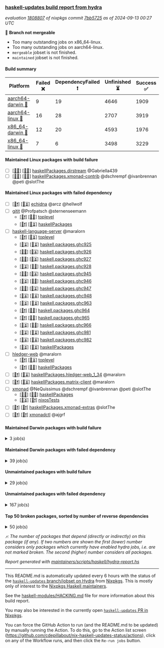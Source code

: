 ### [haskell-updates build report from hydra](https://hydra.nixos.org/jobset/nixpkgs/haskell-updates)
*evaluation [1808807](https://hydra.nixos.org/eval/1808807) of nixpkgs commit [7bb5725](https://github.com/NixOS/nixpkgs/commits/7bb57252e4594714e3bbcc8b54b7ef74021e3a48) as of 2024-09-13 00:27 UTC*

🔴 **Branch not mergeable**
  * Too many outstanding jobs on x86_64-linux.
  * Too many outstanding jobs on aarch64-linux.
  * `mergeable` jobset is not finished.
  * `maintained` jobset is not finished.

#### Build summary

 | Platform | Failed ❌ | DependencyFailed ❗ | Unfinished ⏳ | Success ✅ | 
 | --- | --- | --- | --- | --- | 
 | [aarch64-darwin 🍏](https://hydra.nixos.org/eval/1808807?filter=.aarch64-darwin) | 9 | 19 | 4646 | 1909 | 
 | [aarch64-linux 📱](https://hydra.nixos.org/eval/1808807?filter=.aarch64-linux) | 16 | 28 | 2707 | 3919 | 
 | [x86_64-darwin 🍎](https://hydra.nixos.org/eval/1808807?filter=.x86_64-darwin) | 12 | 20 | 4593 | 1976 | 
 | [x86_64-linux 🐧](https://hydra.nixos.org/eval/1808807?filter=.x86_64-linux) | 7 | 6 | 3498 | 3229 | 
#### Maintained Linux packages with build failure
- [ ] [[📱❌]](https://hydra.nixos.org/build/272385001) [[🐧❌]](https://hydra.nixos.org/build/272371936) [haskellPackages.dirstream](https://hydra.nixos.org/eval/1808807?filter=haskellPackages.dirstream) @Gabriella439
- [ ] [[📱❌]](https://hydra.nixos.org/build/272379807) [[🐧❌]](https://hydra.nixos.org/build/272369742) [haskellPackages.xmonad-contrib](https://hydra.nixos.org/eval/1808807?filter=haskellPackages.xmonad-contrib) @dschrempf @ivanbrennan @peti @slotThe
#### Maintained Linux packages with failed dependency
- [ ] [[📱❗]](https://hydra.nixos.org/build/272571594) [[🐧⏳]](https://hydra.nixos.org/build/272571621) [echidna](https://hydra.nixos.org/eval/1808807?filter=echidna) @arcz @hellwolf
- [ ] [gitit](https://hydra.nixos.org/eval/1808807?filter=gitit) @Profpatsch @sternenseemann
  - [[📱❗]](https://hydra.nixos.org/build/272373190) [[🐧✅]](https://hydra.nixos.org/build/272383845) [toplevel](https://hydra.nixos.org/eval/1808807?filter=gitit)
  - [[📱❗]](https://hydra.nixos.org/build/272386780) [[🐧⏳]](https://hydra.nixos.org/build/272380375) [haskellPackages](https://hydra.nixos.org/eval/1808807?filter=haskellPackages.gitit)
- [ ] [haskell-language-server](https://hydra.nixos.org/eval/1808807?filter=haskell-language-server) @maralorn
  - [[📱❗]](https://hydra.nixos.org/build/272382589) [[🐧⏳]](https://hydra.nixos.org/build/272370443) [toplevel](https://hydra.nixos.org/eval/1808807?filter=haskell-language-server)
  - [[📱⏳]](https://hydra.nixos.org/build/272389096) [[🐧⏳]](https://hydra.nixos.org/build/272377057) [haskell.packages.ghc925](https://hydra.nixos.org/eval/1808807?filter=haskell.packages.ghc925.haskell-language-server)
  - [[📱✅]](https://hydra.nixos.org/build/272389330) [[🐧⏳]](https://hydra.nixos.org/build/272365388) [haskell.packages.ghc926](https://hydra.nixos.org/eval/1808807?filter=haskell.packages.ghc926.haskell-language-server)
  - [[📱✅]](https://hydra.nixos.org/build/272368652) [[🐧⏳]](https://hydra.nixos.org/build/272388554) [haskell.packages.ghc927](https://hydra.nixos.org/eval/1808807?filter=haskell.packages.ghc927.haskell-language-server)
  - [[📱⏳]](https://hydra.nixos.org/build/272379402) [[🐧✅]](https://hydra.nixos.org/build/272387405) [haskell.packages.ghc928](https://hydra.nixos.org/eval/1808807?filter=haskell.packages.ghc928.haskell-language-server)
  - [[📱✅]](https://hydra.nixos.org/build/272374910) [[🐧⏳]](https://hydra.nixos.org/build/272386262) [haskell.packages.ghc945](https://hydra.nixos.org/eval/1808807?filter=haskell.packages.ghc945.haskell-language-server)
  - [[📱⏳]](https://hydra.nixos.org/build/272384055) [[🐧✅]](https://hydra.nixos.org/build/272388488) [haskell.packages.ghc946](https://hydra.nixos.org/eval/1808807?filter=haskell.packages.ghc946.haskell-language-server)
  - [[📱✅]](https://hydra.nixos.org/build/272386239) [[🐧⏳]](https://hydra.nixos.org/build/272389113) [haskell.packages.ghc947](https://hydra.nixos.org/eval/1808807?filter=haskell.packages.ghc947.haskell-language-server)
  - [[📱⏳]](https://hydra.nixos.org/build/272385564) [[🐧⏳]](https://hydra.nixos.org/build/272366355) [haskell.packages.ghc948](https://hydra.nixos.org/eval/1808807?filter=haskell.packages.ghc948.haskell-language-server)
  - [[📱⏳]](https://hydra.nixos.org/build/272383424) [[🐧⏳]](https://hydra.nixos.org/build/272377068) [haskell.packages.ghc963](https://hydra.nixos.org/eval/1808807?filter=haskell.packages.ghc963.haskell-language-server)
  - [[📱❗]](https://hydra.nixos.org/build/272385025) [[🐧✅]](https://hydra.nixos.org/build/272388498) [haskell.packages.ghc964](https://hydra.nixos.org/eval/1808807?filter=haskell.packages.ghc964.haskell-language-server)
  - [[📱❗]](https://hydra.nixos.org/build/272367863) [[🐧✅]](https://hydra.nixos.org/build/272387578) [haskell.packages.ghc965](https://hydra.nixos.org/eval/1808807?filter=haskell.packages.ghc965.haskell-language-server)
  - [[📱⏳]](https://hydra.nixos.org/build/272383908) [[🐧✅]](https://hydra.nixos.org/build/272390036) [haskell.packages.ghc966](https://hydra.nixos.org/eval/1808807?filter=haskell.packages.ghc966.haskell-language-server)
  - [[📱⏳]](https://hydra.nixos.org/build/272365125) [[🐧⏳]](https://hydra.nixos.org/build/272366210) [haskell.packages.ghc981](https://hydra.nixos.org/eval/1808807?filter=haskell.packages.ghc981.haskell-language-server)
  - [[📱⏳]](https://hydra.nixos.org/build/272375550) [[🐧⏳]](https://hydra.nixos.org/build/272378237) [haskell.packages.ghc982](https://hydra.nixos.org/eval/1808807?filter=haskell.packages.ghc982.haskell-language-server)
  - [[📱⏳]](https://hydra.nixos.org/build/272385225) [[🐧⏳]](https://hydra.nixos.org/build/272373456) [haskellPackages](https://hydra.nixos.org/eval/1808807?filter=haskellPackages.haskell-language-server)
- [ ] [hledger-web](https://hydra.nixos.org/eval/1808807?filter=hledger-web) @maralorn
  - [[📱❗]](https://hydra.nixos.org/build/272370558) [[🐧⏳]](https://hydra.nixos.org/build/272372191) [toplevel](https://hydra.nixos.org/eval/1808807?filter=hledger-web)
  - [[📱❗]](https://hydra.nixos.org/build/272369982) [[🐧✅]](https://hydra.nixos.org/build/272367322) [haskellPackages](https://hydra.nixos.org/eval/1808807?filter=haskellPackages.hledger-web)
- [ ] [[📱❗]](https://hydra.nixos.org/build/272378713) [[🐧⏳]](https://hydra.nixos.org/build/272388682) [haskellPackages.hledger-web_1_34](https://hydra.nixos.org/eval/1808807?filter=haskellPackages.hledger-web_1_34) @maralorn
- [ ] [[📱❗]](https://hydra.nixos.org/build/272367396) [[🐧⏳]](https://hydra.nixos.org/build/272378104) [haskellPackages.matrix-client](https://hydra.nixos.org/eval/1808807?filter=haskellPackages.matrix-client) @maralorn
- [ ] [xmonad](https://hydra.nixos.org/eval/1808807?filter=xmonad) @NeQuissimus @dschrempf @ivanbrennan @peti @slotThe
  - [[📱✅]](https://hydra.nixos.org/build/272381341) [[🐧✅]](https://hydra.nixos.org/build/272369186) [haskellPackages](https://hydra.nixos.org/eval/1808807?filter=haskellPackages.xmonad)
  - [[📱⏳]](https://hydra.nixos.org/build/272571628) [[🐧❗]](https://hydra.nixos.org/build/272571596) [nixosTests](https://hydra.nixos.org/eval/1808807?filter=nixosTests.xmonad)
- [ ] [[📱❗]](https://hydra.nixos.org/build/272376276) [[🐧❗]](https://hydra.nixos.org/build/272373255) [haskellPackages.xmonad-extras](https://hydra.nixos.org/eval/1808807?filter=haskellPackages.xmonad-extras) @slotThe
- [ ] [[📱❗]](https://hydra.nixos.org/build/272374745) [[🐧❗]](https://hydra.nixos.org/build/272377739) [xmonadctl](https://hydra.nixos.org/eval/1808807?filter=xmonadctl) @ajgrf
#### Maintained Darwin packages with build failure
<details><summary>3 job(s) </summary>

- [ ] [[🍏❌]](https://hydra.nixos.org/build/272382283) [[🍎❌]](https://hydra.nixos.org/build/272371740) [haskellPackages.dirstream](https://hydra.nixos.org/eval/1808807?filter=haskellPackages.dirstream) @Gabriella439
- [ ] [[🍏❌]](https://hydra.nixos.org/build/272160430) [[🍎❌]](https://hydra.nixos.org/build/272166239) [wstunnel](https://hydra.nixos.org/eval/1808807?filter=wstunnel) @NeverBehave @R-VdP
- [ ] [[🍏❌]](https://hydra.nixos.org/build/272388572) [[🍎⏳]](https://hydra.nixos.org/build/272382417) [haskellPackages.xmonad-contrib](https://hydra.nixos.org/eval/1808807?filter=haskellPackages.xmonad-contrib) @dschrempf @ivanbrennan @peti @slotThe
</details>

#### Maintained Darwin packages with failed dependency
<details><summary>39 job(s) </summary>

- [ ] [cabal2nix](https://hydra.nixos.org/eval/1808807?filter=cabal2nix) @sternenseemann
  - [[🍏⏳]](https://hydra.nixos.org/build/272373485) [[🍎⏳]](https://hydra.nixos.org/build/272372829) [toplevel](https://hydra.nixos.org/eval/1808807?filter=cabal2nix)
  - [[🍏❗]](https://hydra.nixos.org/build/272387745) [[🍎⏳]](https://hydra.nixos.org/build/272378101) [haskell.packages.ghc8107](https://hydra.nixos.org/eval/1808807?filter=haskell.packages.ghc8107.cabal2nix)
  - [[🍏⏳]](https://hydra.nixos.org/build/272370093) [[🍎⏳]](https://hydra.nixos.org/build/272388622) [haskell.packages.ghc902](https://hydra.nixos.org/eval/1808807?filter=haskell.packages.ghc902.cabal2nix)
  - [[🍏⏳]](https://hydra.nixos.org/build/272369940) [[🍎⏳]](https://hydra.nixos.org/build/272388286) [haskell.packages.ghc925](https://hydra.nixos.org/eval/1808807?filter=haskell.packages.ghc925.cabal2nix)
  - [[🍏⏳]](https://hydra.nixos.org/build/272383708) [[🍎⏳]](https://hydra.nixos.org/build/272372294) [haskell.packages.ghc926](https://hydra.nixos.org/eval/1808807?filter=haskell.packages.ghc926.cabal2nix)
  - [[🍏⏳]](https://hydra.nixos.org/build/272388226) [[🍎⏳]](https://hydra.nixos.org/build/272384690) [haskell.packages.ghc927](https://hydra.nixos.org/eval/1808807?filter=haskell.packages.ghc927.cabal2nix)
  - [[🍏⏳]](https://hydra.nixos.org/build/272369110) [[🍎⏳]](https://hydra.nixos.org/build/272380168) [haskell.packages.ghc928](https://hydra.nixos.org/eval/1808807?filter=haskell.packages.ghc928.cabal2nix)
  - [[🍏⏳]](https://hydra.nixos.org/build/272382731) [[🍎⏳]](https://hydra.nixos.org/build/272384646) [haskell.packages.ghc945](https://hydra.nixos.org/eval/1808807?filter=haskell.packages.ghc945.cabal2nix)
  - [[🍏⏳]](https://hydra.nixos.org/build/272372535) [[🍎⏳]](https://hydra.nixos.org/build/272386258) [haskell.packages.ghc946](https://hydra.nixos.org/eval/1808807?filter=haskell.packages.ghc946.cabal2nix)
  - [[🍏⏳]](https://hydra.nixos.org/build/272378826) [[🍎⏳]](https://hydra.nixos.org/build/272372654) [haskell.packages.ghc947](https://hydra.nixos.org/eval/1808807?filter=haskell.packages.ghc947.cabal2nix)
  - [[🍏⏳]](https://hydra.nixos.org/build/272368189) [[🍎⏳]](https://hydra.nixos.org/build/272390315) [haskell.packages.ghc948](https://hydra.nixos.org/eval/1808807?filter=haskell.packages.ghc948.cabal2nix)
  - [[🍏⏳]](https://hydra.nixos.org/build/272381416) [[🍎⏳]](https://hydra.nixos.org/build/272377578) [haskell.packages.ghc963](https://hydra.nixos.org/eval/1808807?filter=haskell.packages.ghc963.cabal2nix)
  - [[🍏⏳]](https://hydra.nixos.org/build/272373902) [[🍎⏳]](https://hydra.nixos.org/build/272384637) [haskell.packages.ghc964](https://hydra.nixos.org/eval/1808807?filter=haskell.packages.ghc964.cabal2nix)
  - [[🍏⏳]](https://hydra.nixos.org/build/272386782) [[🍎⏳]](https://hydra.nixos.org/build/272366286) [haskell.packages.ghc965](https://hydra.nixos.org/eval/1808807?filter=haskell.packages.ghc965.cabal2nix)
  - [[🍏⏳]](https://hydra.nixos.org/build/272388273) [[🍎⏳]](https://hydra.nixos.org/build/272364231) [haskell.packages.ghc966](https://hydra.nixos.org/eval/1808807?filter=haskell.packages.ghc966.cabal2nix)
  - [[🍏⏳]](https://hydra.nixos.org/build/272367660) [[🍎⏳]](https://hydra.nixos.org/build/272382834) [haskell.packages.ghc981](https://hydra.nixos.org/eval/1808807?filter=haskell.packages.ghc981.cabal2nix)
  - [[🍏⏳]](https://hydra.nixos.org/build/272381438) [[🍎⏳]](https://hydra.nixos.org/build/272368095) [haskell.packages.ghc982](https://hydra.nixos.org/eval/1808807?filter=haskell.packages.ghc982.cabal2nix)
  - [[🍏⏳]](https://hydra.nixos.org/build/272384140) [[🍎⏳]](https://hydra.nixos.org/build/272370840) [haskellPackages](https://hydra.nixos.org/eval/1808807?filter=haskellPackages.cabal2nix)
- [ ] [jailbreak-cabal](https://hydra.nixos.org/eval/1808807?filter=jailbreak-cabal) @sternenseemann
  - [[🍏✅]](https://hydra.nixos.org/build/272378406) [[🍎✅]](https://hydra.nixos.org/build/272386732) [haskell.packages.ghc8107](https://hydra.nixos.org/eval/1808807?filter=haskell.packages.ghc8107.jailbreak-cabal)
  - [[🍏✅]](https://hydra.nixos.org/build/272367386) [[🍎✅]](https://hydra.nixos.org/build/272383561) [haskell.packages.ghc902](https://hydra.nixos.org/eval/1808807?filter=haskell.packages.ghc902.jailbreak-cabal)
  - [[🍏⏳]](https://hydra.nixos.org/build/272378359) [[🍎⏳]](https://hydra.nixos.org/build/272388492) [haskell.packages.ghc9101](https://hydra.nixos.org/eval/1808807?filter=haskell.packages.ghc9101.jailbreak-cabal)
  - [[🍏✅]](https://hydra.nixos.org/build/272376165) [[🍎✅]](https://hydra.nixos.org/build/272368815) [haskell.packages.ghc925](https://hydra.nixos.org/eval/1808807?filter=haskell.packages.ghc925.jailbreak-cabal)
  - [[🍏✅]](https://hydra.nixos.org/build/272380707) [[🍎✅]](https://hydra.nixos.org/build/272383198) [haskell.packages.ghc926](https://hydra.nixos.org/eval/1808807?filter=haskell.packages.ghc926.jailbreak-cabal)
  - [[🍏✅]](https://hydra.nixos.org/build/272374167) [[🍎✅]](https://hydra.nixos.org/build/272386752) [haskell.packages.ghc927](https://hydra.nixos.org/eval/1808807?filter=haskell.packages.ghc927.jailbreak-cabal)
  - [[🍏✅]](https://hydra.nixos.org/build/272379128) [[🍎✅]](https://hydra.nixos.org/build/272371119) [haskell.packages.ghc928](https://hydra.nixos.org/eval/1808807?filter=haskell.packages.ghc928.jailbreak-cabal)
  - [[🍏✅]](https://hydra.nixos.org/build/272376151) [[🍎✅]](https://hydra.nixos.org/build/272369091) [haskell.packages.ghc945](https://hydra.nixos.org/eval/1808807?filter=haskell.packages.ghc945.jailbreak-cabal)
  - [[🍏✅]](https://hydra.nixos.org/build/272378744) [[🍎✅]](https://hydra.nixos.org/build/272376826) [haskell.packages.ghc946](https://hydra.nixos.org/eval/1808807?filter=haskell.packages.ghc946.jailbreak-cabal)
  - [[🍏✅]](https://hydra.nixos.org/build/272377902) [[🍎✅]](https://hydra.nixos.org/build/272379242) [haskell.packages.ghc947](https://hydra.nixos.org/eval/1808807?filter=haskell.packages.ghc947.jailbreak-cabal)
  - [[🍏✅]](https://hydra.nixos.org/build/272390323) [[🍎✅]](https://hydra.nixos.org/build/272387775) [haskell.packages.ghc948](https://hydra.nixos.org/eval/1808807?filter=haskell.packages.ghc948.jailbreak-cabal)
  - [[🍏✅]](https://hydra.nixos.org/build/272367253) [[🍎✅]](https://hydra.nixos.org/build/272380426) [haskell.packages.ghc963](https://hydra.nixos.org/eval/1808807?filter=haskell.packages.ghc963.jailbreak-cabal)
  - [[🍏✅]](https://hydra.nixos.org/build/272377730) [[🍎✅]](https://hydra.nixos.org/build/272389634) [haskell.packages.ghc964](https://hydra.nixos.org/eval/1808807?filter=haskell.packages.ghc964.jailbreak-cabal)
  - [[🍏✅]](https://hydra.nixos.org/build/272382669) [[🍎✅]](https://hydra.nixos.org/build/272377698) [haskell.packages.ghc965](https://hydra.nixos.org/eval/1808807?filter=haskell.packages.ghc965.jailbreak-cabal)
  - [[🍏✅]](https://hydra.nixos.org/build/272386773) [[🍎✅]](https://hydra.nixos.org/build/272362668) [haskell.packages.ghc966](https://hydra.nixos.org/eval/1808807?filter=haskell.packages.ghc966.jailbreak-cabal)
  - [[🍏✅]](https://hydra.nixos.org/build/272367270) [[🍎✅]](https://hydra.nixos.org/build/272384688) [haskell.packages.ghc981](https://hydra.nixos.org/eval/1808807?filter=haskell.packages.ghc981.jailbreak-cabal)
  - [[🍏✅]](https://hydra.nixos.org/build/272389119) [[🍎❗]](https://hydra.nixos.org/build/272387446) [haskell.packages.ghc982](https://hydra.nixos.org/eval/1808807?filter=haskell.packages.ghc982.jailbreak-cabal)
  - [[🍏⏳]](https://hydra.nixos.org/build/272387549) [[🍎⏳]](https://hydra.nixos.org/build/272387322) [haskellPackages](https://hydra.nixos.org/eval/1808807?filter=haskellPackages.jailbreak-cabal)
- [ ] [[🍏❗]](https://hydra.nixos.org/build/272389141) [[🍎⏳]](https://hydra.nixos.org/build/272373388) [xmonadctl](https://hydra.nixos.org/eval/1808807?filter=xmonadctl) @ajgrf
</details>

#### Unmaintained packages with build failure
<details><summary>29 job(s) </summary>

- [ ] [[🍏✅]](https://hydra.nixos.org/build/272389310) [[📱✅]](https://hydra.nixos.org/build/272363660) [[🍎❌]](https://hydra.nixos.org/build/272387429) [[🐧✅]](https://hydra.nixos.org/build/272363176) [haskellPackages.iconv](https://hydra.nixos.org/eval/1808807?filter=haskellPackages.iconv)  ⤴️ 4 | 16
- [ ] [[🍏❌]](https://hydra.nixos.org/build/272374819) [[📱✅]](https://hydra.nixos.org/build/272376020) [[🍎⏳]](https://hydra.nixos.org/build/272381242) [[🐧✅]](https://hydra.nixos.org/build/272376256) [haskellPackages.llvm-tf](https://hydra.nixos.org/eval/1808807?filter=haskellPackages.llvm-tf)  ⤴️ 3 | 6
- [ ] [[🍏❌]](https://hydra.nixos.org/build/272369554) [[📱✅]](https://hydra.nixos.org/build/272389224) [[🍎❌]](https://hydra.nixos.org/build/272368028) [[🐧✅]](https://hydra.nixos.org/build/272362637) [haskellPackages.pipes-zlib](https://hydra.nixos.org/eval/1808807?filter=haskellPackages.pipes-zlib)  ⤴️ 2 | 8
- [ ] [[🍏❌]](https://hydra.nixos.org/build/272372173) [[📱✅]](https://hydra.nixos.org/build/272376626) [[🍎❌]](https://hydra.nixos.org/build/272386234) [[🐧✅]](https://hydra.nixos.org/build/272380705) [haskellPackages.lbfgs](https://hydra.nixos.org/eval/1808807?filter=haskellPackages.lbfgs)  ⤴️ 2 | 3
- [ ] [[🍏✅]](https://hydra.nixos.org/build/272365725) [[📱❌]](https://hydra.nixos.org/build/272364564) [[🍎✅]](https://hydra.nixos.org/build/272363862) [[🐧⏳]](https://hydra.nixos.org/build/272387317) [haskellPackages.postgresql-syntax](https://hydra.nixos.org/eval/1808807?filter=haskellPackages.postgresql-syntax)  ⤴️ 2 | 3
- [ ] [[🍏⏳]](https://hydra.nixos.org/build/272387132) [[📱❌]](https://hydra.nixos.org/build/272367488) [[🍎⏳]](https://hydra.nixos.org/build/272370612) [[🐧⏳]](https://hydra.nixos.org/build/272387706) [haskellPackages.anansi](https://hydra.nixos.org/eval/1808807?filter=haskellPackages.anansi)  ⤴️ 1 | 2
- [ ] [[🍏✅]](https://hydra.nixos.org/build/272380193) [[📱❌]](https://hydra.nixos.org/build/272365951) [[🍎✅]](https://hydra.nixos.org/build/272382317) [[🐧✅]](https://hydra.nixos.org/build/272362740) [haskellPackages.pcg-random](https://hydra.nixos.org/eval/1808807?filter=haskellPackages.pcg-random)  ⤴️ 1 | 2
- [ ] [[🍏⏳]](https://hydra.nixos.org/build/272389683) [[📱✅]](https://hydra.nixos.org/build/272381011) [[🍎❌]](https://hydra.nixos.org/build/272377295) [[🐧✅]](https://hydra.nixos.org/build/272371037) [haskellPackages.posix-socket](https://hydra.nixos.org/eval/1808807?filter=haskellPackages.posix-socket)  ⤴️ 1 | 2
- [ ] [[🍏⏳]](https://hydra.nixos.org/build/272376585) [[📱❌]](https://hydra.nixos.org/build/272386383) [[🍎❌]](https://hydra.nixos.org/build/272389872) [[🐧⏳]](https://hydra.nixos.org/build/272377763) [haskellPackages.si-timers](https://hydra.nixos.org/eval/1808807?filter=haskellPackages.si-timers)  ⤴️ 1 | 1
- [ ] [[🍏⏳]](https://hydra.nixos.org/build/272390135) [[📱❌]](https://hydra.nixos.org/build/272378918) [[🍎⏳]](https://hydra.nixos.org/build/272372419) [[🐧✅]](https://hydra.nixos.org/build/272378227) [haskellPackages.tdigest](https://hydra.nixos.org/eval/1808807?filter=haskellPackages.tdigest)  ⤴️ 0 | 18
- [ ] [[🍏❌]](https://hydra.nixos.org/build/272368040) [[📱⏳]](https://hydra.nixos.org/build/272370642) [[🍎⏳]](https://hydra.nixos.org/build/272379987) [[🐧⏳]](https://hydra.nixos.org/build/272385441) [haskellPackages.bindings-levmar](https://hydra.nixos.org/eval/1808807?filter=haskellPackages.bindings-levmar)  ⤴️ 0 | 2
- [ ] [[🍏⏳]](https://hydra.nixos.org/build/272388524) [[📱⏳]](https://hydra.nixos.org/build/272366302) [[🍎⏳]](https://hydra.nixos.org/build/272382436) [[🐧❌]](https://hydra.nixos.org/build/272383053) [haskellPackages.propeller](https://hydra.nixos.org/eval/1808807?filter=haskellPackages.propeller)  ⤴️ 0 | 1
- [ ] [[🍏⏳]](https://hydra.nixos.org/build/272389477) [[📱✅]](https://hydra.nixos.org/build/272373361) [[🍎❌]](https://hydra.nixos.org/build/272377669) [[🐧✅]](https://hydra.nixos.org/build/272364955) [haskellPackages.select](https://hydra.nixos.org/eval/1808807?filter=haskellPackages.select)  ⤴️ 0 | 1
- [ ] [[🍏⏳]](https://hydra.nixos.org/build/272368959) [[📱❌]](https://hydra.nixos.org/build/272374398) [[🍎⏳]](https://hydra.nixos.org/build/272390604) [[🐧⏳]](https://hydra.nixos.org/build/272377557) [haskellPackages.strict-stm](https://hydra.nixos.org/eval/1808807?filter=haskellPackages.strict-stm)  ⤴️ 0 | 1
- [ ] [[🍏⏳]](https://hydra.nixos.org/build/272385768) [[📱⏳]](https://hydra.nixos.org/build/272380371) [[🍎⏳]](https://hydra.nixos.org/build/272379268) [[🐧❌]](https://hydra.nixos.org/build/272386754) [haskellPackages.typed-session-state-algorithm](https://hydra.nixos.org/eval/1808807?filter=haskellPackages.typed-session-state-algorithm)  ⤴️ 0 | 1
- [ ] [[🍏⏳]](https://hydra.nixos.org/build/272377458) [[📱❌]](https://hydra.nixos.org/build/272366106) [[🍎⏳]](https://hydra.nixos.org/build/272375052) [[🐧⏳]](https://hydra.nixos.org/build/272370363) [haskellPackages.GOST34112012-Hash](https://hydra.nixos.org/eval/1808807?filter=haskellPackages.GOST34112012-Hash) 
- [ ] [[🍏⏳]](https://hydra.nixos.org/build/272364328) [[📱❌]](https://hydra.nixos.org/build/272378034) [[🍎⏳]](https://hydra.nixos.org/build/272367331) [[🐧⏳]](https://hydra.nixos.org/build/272369265) [haskellPackages.clash-multisignal](https://hydra.nixos.org/eval/1808807?filter=haskellPackages.clash-multisignal) 
- [ ] [[🍏⏳]](https://hydra.nixos.org/build/272362628) [[📱⏳]](https://hydra.nixos.org/build/272380189) [[🍎⏳]](https://hydra.nixos.org/build/272380306) [[🐧❌]](https://hydra.nixos.org/build/272381937) [haskellPackages.clash-systemverilog](https://hydra.nixos.org/eval/1808807?filter=haskellPackages.clash-systemverilog) 
- [ ] [[🍏⏳]](https://hydra.nixos.org/build/272383253) [[📱❌]](https://hydra.nixos.org/build/272369506) [[🍎⏳]](https://hydra.nixos.org/build/272370412) [[🐧❌]](https://hydra.nixos.org/build/272377330) [haskellPackages.clash-vhdl](https://hydra.nixos.org/eval/1808807?filter=haskellPackages.clash-vhdl) 
- [ ] [[🍏⏳]](https://hydra.nixos.org/build/272383558) [[📱❌]](https://hydra.nixos.org/build/272385308) [[🍎⏳]](https://hydra.nixos.org/build/272370811) [[🐧⏳]](https://hydra.nixos.org/build/272377943) [haskellPackages.clashilator](https://hydra.nixos.org/eval/1808807?filter=haskellPackages.clashilator) 
- [ ] [[🍏⏳]](https://hydra.nixos.org/build/272363442) [[📱❌]](https://hydra.nixos.org/build/272369115) [[🍎⏳]](https://hydra.nixos.org/build/272385505) [[🐧⏳]](https://hydra.nixos.org/build/272367423) [haskellPackages.dhall-toml](https://hydra.nixos.org/eval/1808807?filter=haskellPackages.dhall-toml) 
- [ ] [[🍏❌]](https://hydra.nixos.org/build/272366092) [[📱✅]](https://hydra.nixos.org/build/272390196) [[🍎❌]](https://hydra.nixos.org/build/272372835) [[🐧✅]](https://hydra.nixos.org/build/272362605) [haskellPackages.exinst-base](https://hydra.nixos.org/eval/1808807?filter=haskellPackages.exinst-base) 
- [ ] [[🍏⏳]](https://hydra.nixos.org/build/272388171) [[📱❌]](https://hydra.nixos.org/build/272377711) [[🍎❌]](https://hydra.nixos.org/build/272378087) [[🐧⏳]](https://hydra.nixos.org/build/272380715) [haskellPackages.hs-asapo](https://hydra.nixos.org/eval/1808807?filter=haskellPackages.hs-asapo) 
- [ ] [[🍏⏳]](https://hydra.nixos.org/build/272377339) [[📱❗]](https://hydra.nixos.org/build/272385970) [[🍎❌]](https://hydra.nixos.org/build/272364875) [[🐧✅]](https://hydra.nixos.org/build/272368321) [haskellPackages.nix-serve-ng](https://hydra.nixos.org/eval/1808807?filter=haskellPackages.nix-serve-ng) 
- [ ] [[🍏❌]](https://hydra.nixos.org/build/272372849) [[📱✅]](https://hydra.nixos.org/build/272369104) [[🍎⏳]](https://hydra.nixos.org/build/272382091) [[🐧⏳]](https://hydra.nixos.org/build/272362597) [haskellPackages.posix-timer](https://hydra.nixos.org/eval/1808807?filter=haskellPackages.posix-timer) 
- [ ] [[🍏⏳]](https://hydra.nixos.org/build/272375360) [[📱❌]](https://hydra.nixos.org/build/272385923) [[🍎⏳]](https://hydra.nixos.org/build/272381510) [[🐧⏳]](https://hydra.nixos.org/build/272378392) [haskellPackages.simdutf](https://hydra.nixos.org/eval/1808807?filter=haskellPackages.simdutf) 
- [ ] [[🍏⏳]](https://hydra.nixos.org/build/272366572) [[📱⏳]](https://hydra.nixos.org/build/272372258) [[🍎⏳]](https://hydra.nixos.org/build/272371850) [[🐧❌]](https://hydra.nixos.org/build/272368132) [haskellPackages.strict-mvar](https://hydra.nixos.org/eval/1808807?filter=haskellPackages.strict-mvar) 
- [ ] [[📱❌]](https://hydra.nixos.org/build/272375388) [[🐧⏳]](https://hydra.nixos.org/build/272366243) [haskellPackages.tasty-papi](https://hydra.nixos.org/eval/1808807?filter=haskellPackages.tasty-papi) 
- [ ] [[🍏⏳]](https://hydra.nixos.org/build/272369594) [[📱⏳]](https://hydra.nixos.org/build/272369378) [[🍎❌]](https://hydra.nixos.org/build/272369997) [[🐧⏳]](https://hydra.nixos.org/build/272367090) [haskellPackages.zxcvbn-c](https://hydra.nixos.org/eval/1808807?filter=haskellPackages.zxcvbn-c) 
</details>

#### Unmaintained packages with failed dependency
<details><summary>167 job(s) </summary>

- [ ] [hashable](https://hydra.nixos.org/eval/1808807?filter=hashable)  ⤴️ 2826 | 8801
  - [[🍏✅]](https://hydra.nixos.org/build/272363475) [[📱✅]](https://hydra.nixos.org/build/272370003) [[🍎✅]](https://hydra.nixos.org/build/272384028) [[🐧✅]](https://hydra.nixos.org/build/272371004) [haskell.packages.ghc8107](https://hydra.nixos.org/eval/1808807?filter=haskell.packages.ghc8107.hashable)
  - [[🍏✅]](https://hydra.nixos.org/build/272377818) [[📱✅]](https://hydra.nixos.org/build/272365314) [[🍎✅]](https://hydra.nixos.org/build/272378402) [[🐧✅]](https://hydra.nixos.org/build/272377436) [haskell.packages.ghc902](https://hydra.nixos.org/eval/1808807?filter=haskell.packages.ghc902.hashable)
  - [[🍏✅]](https://hydra.nixos.org/build/272387774) [[📱✅]](https://hydra.nixos.org/build/272384581) [[🍎✅]](https://hydra.nixos.org/build/272382228) [[🐧✅]](https://hydra.nixos.org/build/272366401) [haskell.packages.ghc925](https://hydra.nixos.org/eval/1808807?filter=haskell.packages.ghc925.hashable)
  - [[🍏✅]](https://hydra.nixos.org/build/272363351) [[📱✅]](https://hydra.nixos.org/build/272375754) [[🍎✅]](https://hydra.nixos.org/build/272377660) [[🐧✅]](https://hydra.nixos.org/build/272378950) [haskell.packages.ghc926](https://hydra.nixos.org/eval/1808807?filter=haskell.packages.ghc926.hashable)
  - [[🍏✅]](https://hydra.nixos.org/build/272382260) [[📱✅]](https://hydra.nixos.org/build/272387870) [[🍎✅]](https://hydra.nixos.org/build/272383989) [[🐧✅]](https://hydra.nixos.org/build/272384670) [haskell.packages.ghc927](https://hydra.nixos.org/eval/1808807?filter=haskell.packages.ghc927.hashable)
  - [[🍏✅]](https://hydra.nixos.org/build/272386136) [[📱✅]](https://hydra.nixos.org/build/272370621) [[🍎✅]](https://hydra.nixos.org/build/272363229) [[🐧✅]](https://hydra.nixos.org/build/272368674) [haskell.packages.ghc928](https://hydra.nixos.org/eval/1808807?filter=haskell.packages.ghc928.hashable)
  - [[🍏✅]](https://hydra.nixos.org/build/272376663) [[📱✅]](https://hydra.nixos.org/build/272368893) [[🍎✅]](https://hydra.nixos.org/build/272375516) [[🐧✅]](https://hydra.nixos.org/build/272387758) [haskell.packages.ghc945](https://hydra.nixos.org/eval/1808807?filter=haskell.packages.ghc945.hashable)
  - [[🍏✅]](https://hydra.nixos.org/build/272366904) [[📱✅]](https://hydra.nixos.org/build/272384750) [[🍎✅]](https://hydra.nixos.org/build/272364729) [[🐧✅]](https://hydra.nixos.org/build/272390600) [haskell.packages.ghc946](https://hydra.nixos.org/eval/1808807?filter=haskell.packages.ghc946.hashable)
  - [[🍏✅]](https://hydra.nixos.org/build/272385576) [[📱✅]](https://hydra.nixos.org/build/272368001) [[🍎✅]](https://hydra.nixos.org/build/272380394) [[🐧✅]](https://hydra.nixos.org/build/272371845) [haskell.packages.ghc947](https://hydra.nixos.org/eval/1808807?filter=haskell.packages.ghc947.hashable)
  - [[🍏✅]](https://hydra.nixos.org/build/272371327) [[📱✅]](https://hydra.nixos.org/build/272382469) [[🍎✅]](https://hydra.nixos.org/build/272378305) [[🐧✅]](https://hydra.nixos.org/build/272388962) [haskell.packages.ghc948](https://hydra.nixos.org/eval/1808807?filter=haskell.packages.ghc948.hashable)
  - [[🍏✅]](https://hydra.nixos.org/build/272366988) [[📱✅]](https://hydra.nixos.org/build/272375426) [[🍎✅]](https://hydra.nixos.org/build/272389063) [[🐧✅]](https://hydra.nixos.org/build/272375403) [haskell.packages.ghc963](https://hydra.nixos.org/eval/1808807?filter=haskell.packages.ghc963.hashable)
  - [[🍏✅]](https://hydra.nixos.org/build/272366866) [[📱✅]](https://hydra.nixos.org/build/272369851) [[🍎✅]](https://hydra.nixos.org/build/272362635) [[🐧✅]](https://hydra.nixos.org/build/272363950) [haskell.packages.ghc964](https://hydra.nixos.org/eval/1808807?filter=haskell.packages.ghc964.hashable)
  - [[🍏✅]](https://hydra.nixos.org/build/272365446) [[📱✅]](https://hydra.nixos.org/build/272387480) [[🍎✅]](https://hydra.nixos.org/build/272381055) [[🐧✅]](https://hydra.nixos.org/build/272384552) [haskell.packages.ghc965](https://hydra.nixos.org/eval/1808807?filter=haskell.packages.ghc965.hashable)
  - [[🍏⏳]](https://hydra.nixos.org/build/272387902) [[📱✅]](https://hydra.nixos.org/build/272371999) [[🍎✅]](https://hydra.nixos.org/build/272364957) [[🐧⏳]](https://hydra.nixos.org/build/272380192) [haskell.packages.ghc966](https://hydra.nixos.org/eval/1808807?filter=haskell.packages.ghc966.hashable)
  - [[🍏✅]](https://hydra.nixos.org/build/272376548) [[📱✅]](https://hydra.nixos.org/build/272371255) [[🍎✅]](https://hydra.nixos.org/build/272376729) [[🐧✅]](https://hydra.nixos.org/build/272375697) [haskell.packages.ghc981](https://hydra.nixos.org/eval/1808807?filter=haskell.packages.ghc981.hashable)
  - [[🍏✅]](https://hydra.nixos.org/build/272373099) [[📱✅]](https://hydra.nixos.org/build/272367070) [[🍎❗]](https://hydra.nixos.org/build/272373626) [[🐧✅]](https://hydra.nixos.org/build/272369765) [haskell.packages.ghc982](https://hydra.nixos.org/eval/1808807?filter=haskell.packages.ghc982.hashable)
  - [[🍏✅]](https://hydra.nixos.org/build/272377255) [[📱✅]](https://hydra.nixos.org/build/272379872) [[🍎✅]](https://hydra.nixos.org/build/272386849) [[🐧✅]](https://hydra.nixos.org/build/272378670) [haskellPackages](https://hydra.nixos.org/eval/1808807?filter=haskellPackages.hashable)
- [ ] [primitive](https://hydra.nixos.org/eval/1808807?filter=primitive)  ⤴️ 2766 | 8672
  - [[🍏✅]](https://hydra.nixos.org/build/272365584) [[📱✅]](https://hydra.nixos.org/build/272379283) [[🍎✅]](https://hydra.nixos.org/build/272386831) [[🐧✅]](https://hydra.nixos.org/build/272383269) [haskell.packages.ghc8107](https://hydra.nixos.org/eval/1808807?filter=haskell.packages.ghc8107.primitive)
  - [[🍏✅]](https://hydra.nixos.org/build/272374839) [[📱✅]](https://hydra.nixos.org/build/272387594) [[🍎✅]](https://hydra.nixos.org/build/272388140) [[🐧✅]](https://hydra.nixos.org/build/272378992) [haskell.packages.ghc902](https://hydra.nixos.org/eval/1808807?filter=haskell.packages.ghc902.primitive)
  - [[🍏✅]](https://hydra.nixos.org/build/272365101) [[📱✅]](https://hydra.nixos.org/build/272365764) [[🍎✅]](https://hydra.nixos.org/build/272370316) [[🐧✅]](https://hydra.nixos.org/build/272388817) [haskell.packages.ghc925](https://hydra.nixos.org/eval/1808807?filter=haskell.packages.ghc925.primitive)
  - [[🍏✅]](https://hydra.nixos.org/build/272374214) [[📱✅]](https://hydra.nixos.org/build/272375568) [[🍎✅]](https://hydra.nixos.org/build/272388732) [[🐧✅]](https://hydra.nixos.org/build/272373399) [haskell.packages.ghc926](https://hydra.nixos.org/eval/1808807?filter=haskell.packages.ghc926.primitive)
  - [[🍏✅]](https://hydra.nixos.org/build/272387879) [[📱✅]](https://hydra.nixos.org/build/272388975) [[🍎✅]](https://hydra.nixos.org/build/272374203) [[🐧✅]](https://hydra.nixos.org/build/272363970) [haskell.packages.ghc927](https://hydra.nixos.org/eval/1808807?filter=haskell.packages.ghc927.primitive)
  - [[🍏✅]](https://hydra.nixos.org/build/272373865) [[📱✅]](https://hydra.nixos.org/build/272371000) [[🍎✅]](https://hydra.nixos.org/build/272389424) [[🐧✅]](https://hydra.nixos.org/build/272389961) [haskell.packages.ghc928](https://hydra.nixos.org/eval/1808807?filter=haskell.packages.ghc928.primitive)
  - [[🍏✅]](https://hydra.nixos.org/build/272388876) [[📱✅]](https://hydra.nixos.org/build/272387812) [[🍎✅]](https://hydra.nixos.org/build/272390674) [[🐧✅]](https://hydra.nixos.org/build/272387175) [haskell.packages.ghc945](https://hydra.nixos.org/eval/1808807?filter=haskell.packages.ghc945.primitive)
  - [[🍏✅]](https://hydra.nixos.org/build/272374682) [[📱✅]](https://hydra.nixos.org/build/272364674) [[🍎✅]](https://hydra.nixos.org/build/272375348) [[🐧✅]](https://hydra.nixos.org/build/272368657) [haskell.packages.ghc946](https://hydra.nixos.org/eval/1808807?filter=haskell.packages.ghc946.primitive)
  - [[🍏✅]](https://hydra.nixos.org/build/272368440) [[📱✅]](https://hydra.nixos.org/build/272377424) [[🍎✅]](https://hydra.nixos.org/build/272368570) [[🐧✅]](https://hydra.nixos.org/build/272367507) [haskell.packages.ghc947](https://hydra.nixos.org/eval/1808807?filter=haskell.packages.ghc947.primitive)
  - [[🍏✅]](https://hydra.nixos.org/build/272390362) [[📱✅]](https://hydra.nixos.org/build/272374561) [[🍎✅]](https://hydra.nixos.org/build/272379848) [[🐧✅]](https://hydra.nixos.org/build/272364848) [haskell.packages.ghc948](https://hydra.nixos.org/eval/1808807?filter=haskell.packages.ghc948.primitive)
  - [[🍏✅]](https://hydra.nixos.org/build/272365946) [[📱✅]](https://hydra.nixos.org/build/272386471) [[🍎✅]](https://hydra.nixos.org/build/272366324) [[🐧✅]](https://hydra.nixos.org/build/272388588) [haskell.packages.ghc963](https://hydra.nixos.org/eval/1808807?filter=haskell.packages.ghc963.primitive)
  - [[🍏✅]](https://hydra.nixos.org/build/272383852) [[📱✅]](https://hydra.nixos.org/build/272379123) [[🍎✅]](https://hydra.nixos.org/build/272368922) [[🐧✅]](https://hydra.nixos.org/build/272377240) [haskell.packages.ghc964](https://hydra.nixos.org/eval/1808807?filter=haskell.packages.ghc964.primitive)
  - [[🍏✅]](https://hydra.nixos.org/build/272368828) [[📱✅]](https://hydra.nixos.org/build/272372971) [[🍎✅]](https://hydra.nixos.org/build/272367685) [[🐧✅]](https://hydra.nixos.org/build/272374059) [haskell.packages.ghc965](https://hydra.nixos.org/eval/1808807?filter=haskell.packages.ghc965.primitive)
  - [[🍏✅]](https://hydra.nixos.org/build/272378976) [[📱✅]](https://hydra.nixos.org/build/272381080) [[🍎✅]](https://hydra.nixos.org/build/272362643) [[🐧✅]](https://hydra.nixos.org/build/272370496) [haskell.packages.ghc966](https://hydra.nixos.org/eval/1808807?filter=haskell.packages.ghc966.primitive)
  - [[🍏✅]](https://hydra.nixos.org/build/272382655) [[📱✅]](https://hydra.nixos.org/build/272373896) [[🍎✅]](https://hydra.nixos.org/build/272370160) [[🐧✅]](https://hydra.nixos.org/build/272388687) [haskell.packages.ghc981](https://hydra.nixos.org/eval/1808807?filter=haskell.packages.ghc981.primitive)
  - [[🍏✅]](https://hydra.nixos.org/build/272387273) [[📱✅]](https://hydra.nixos.org/build/272366050) [[🍎❗]](https://hydra.nixos.org/build/272385832) [[🐧✅]](https://hydra.nixos.org/build/272387151) [haskell.packages.ghc982](https://hydra.nixos.org/eval/1808807?filter=haskell.packages.ghc982.primitive)
  - [[🍏⏳]](https://hydra.nixos.org/build/272371390) [[📱✅]](https://hydra.nixos.org/build/272372882) [[🍎⏳]](https://hydra.nixos.org/build/272379089) [[🐧⏳]](https://hydra.nixos.org/build/272377643) [haskellPackages](https://hydra.nixos.org/eval/1808807?filter=haskellPackages.primitive)
- [ ] [microlens](https://hydra.nixos.org/eval/1808807?filter=microlens)  ⤴️ 154 | 597
  - [[🍏✅]](https://hydra.nixos.org/build/272374004) [[📱✅]](https://hydra.nixos.org/build/272376376) [[🍎✅]](https://hydra.nixos.org/build/272367076) [[🐧✅]](https://hydra.nixos.org/build/272376360) [haskellPackages](https://hydra.nixos.org/eval/1808807?filter=haskellPackages.microlens)
  - [[🍏⏳]](https://hydra.nixos.org/build/272379859)  [[🍎❗]](https://hydra.nixos.org/build/272374176) [[🐧✅]](https://hydra.nixos.org/build/272362933) [pkgsCross.ghcjs.haskell.packages.ghc98](https://hydra.nixos.org/eval/1808807?filter=pkgsCross.ghcjs.haskell.packages.ghc98.microlens)
  - [[🍏⏳]](https://hydra.nixos.org/build/272364102)  [[🍎⏳]](https://hydra.nixos.org/build/272381181) [[🐧✅]](https://hydra.nixos.org/build/272389201) [pkgsCross.ghcjs.haskell.packages.ghcHEAD](https://hydra.nixos.org/eval/1808807?filter=pkgsCross.ghcjs.haskell.packages.ghcHEAD.microlens)
  - [[🍏⏳]](https://hydra.nixos.org/build/272384513)  [[🍎⏳]](https://hydra.nixos.org/build/272385097) [[🐧⏳]](https://hydra.nixos.org/build/272388818) [pkgsCross.ghcjs.haskellPackages](https://hydra.nixos.org/eval/1808807?filter=pkgsCross.ghcjs.haskellPackages.microlens)
- [ ] [ghc-lib-parser](https://hydra.nixos.org/eval/1808807?filter=ghc-lib-parser)  ⤴️ 20 | 70
  - [[🍏✅]](https://hydra.nixos.org/build/272370188) [[📱✅]](https://hydra.nixos.org/build/272371077) [[🍎⏳]](https://hydra.nixos.org/build/272363692) [[🐧✅]](https://hydra.nixos.org/build/272381920) [haskell.packages.ghc8107](https://hydra.nixos.org/eval/1808807?filter=haskell.packages.ghc8107.ghc-lib-parser)
  - [[🍏⏳]](https://hydra.nixos.org/build/272386882) [[📱✅]](https://hydra.nixos.org/build/272380413) [[🍎✅]](https://hydra.nixos.org/build/272385531) [[🐧✅]](https://hydra.nixos.org/build/272369019) [haskell.packages.ghc902](https://hydra.nixos.org/eval/1808807?filter=haskell.packages.ghc902.ghc-lib-parser)
  - [[🍏✅]](https://hydra.nixos.org/build/272370950) [[📱✅]](https://hydra.nixos.org/build/272387041) [[🍎⏳]](https://hydra.nixos.org/build/272372845) [[🐧✅]](https://hydra.nixos.org/build/272376014) [haskell.packages.ghc925](https://hydra.nixos.org/eval/1808807?filter=haskell.packages.ghc925.ghc-lib-parser)
  - [[🍏✅]](https://hydra.nixos.org/build/272382435) [[📱✅]](https://hydra.nixos.org/build/272385935) [[🍎✅]](https://hydra.nixos.org/build/272366061) [[🐧✅]](https://hydra.nixos.org/build/272381227) [haskell.packages.ghc926](https://hydra.nixos.org/eval/1808807?filter=haskell.packages.ghc926.ghc-lib-parser)
  - [[🍏✅]](https://hydra.nixos.org/build/272390693) [[📱✅]](https://hydra.nixos.org/build/272369491) [[🍎✅]](https://hydra.nixos.org/build/272390703) [[🐧✅]](https://hydra.nixos.org/build/272383160) [haskell.packages.ghc927](https://hydra.nixos.org/eval/1808807?filter=haskell.packages.ghc927.ghc-lib-parser)
  - [[🍏✅]](https://hydra.nixos.org/build/272367108) [[📱✅]](https://hydra.nixos.org/build/272363877) [[🍎✅]](https://hydra.nixos.org/build/272383141) [[🐧✅]](https://hydra.nixos.org/build/272373765) [haskell.packages.ghc928](https://hydra.nixos.org/eval/1808807?filter=haskell.packages.ghc928.ghc-lib-parser)
  - [[🍏⏳]](https://hydra.nixos.org/build/272390477) [[📱✅]](https://hydra.nixos.org/build/272381977) [[🍎✅]](https://hydra.nixos.org/build/272384940) [[🐧⏳]](https://hydra.nixos.org/build/272363111) [haskell.packages.ghc945](https://hydra.nixos.org/eval/1808807?filter=haskell.packages.ghc945.ghc-lib-parser)
  - [[🍏⏳]](https://hydra.nixos.org/build/272378408) [[📱⏳]](https://hydra.nixos.org/build/272374734) [[🍎⏳]](https://hydra.nixos.org/build/272372736) [[🐧✅]](https://hydra.nixos.org/build/272385607) [haskell.packages.ghc946](https://hydra.nixos.org/eval/1808807?filter=haskell.packages.ghc946.ghc-lib-parser)
  - [[🍏⏳]](https://hydra.nixos.org/build/272375248) [[📱✅]](https://hydra.nixos.org/build/272364915) [[🍎⏳]](https://hydra.nixos.org/build/272379493) [[🐧✅]](https://hydra.nixos.org/build/272367104) [haskell.packages.ghc947](https://hydra.nixos.org/eval/1808807?filter=haskell.packages.ghc947.ghc-lib-parser)
  - [[🍏✅]](https://hydra.nixos.org/build/272377568) [[📱✅]](https://hydra.nixos.org/build/272365168) [[🍎✅]](https://hydra.nixos.org/build/272381615) [[🐧⏳]](https://hydra.nixos.org/build/272381194) [haskell.packages.ghc948](https://hydra.nixos.org/eval/1808807?filter=haskell.packages.ghc948.ghc-lib-parser)
  - [[🍏✅]](https://hydra.nixos.org/build/272372750) [[📱✅]](https://hydra.nixos.org/build/272371854) [[🍎✅]](https://hydra.nixos.org/build/272372410) [[🐧✅]](https://hydra.nixos.org/build/272381266) [haskell.packages.ghc963](https://hydra.nixos.org/eval/1808807?filter=haskell.packages.ghc963.ghc-lib-parser)
  - [[🍏✅]](https://hydra.nixos.org/build/272381317) [[📱✅]](https://hydra.nixos.org/build/272378246) [[🍎⏳]](https://hydra.nixos.org/build/272378630) [[🐧✅]](https://hydra.nixos.org/build/272386673) [haskell.packages.ghc964](https://hydra.nixos.org/eval/1808807?filter=haskell.packages.ghc964.ghc-lib-parser)
  - [[🍏⏳]](https://hydra.nixos.org/build/272388020) [[📱✅]](https://hydra.nixos.org/build/272380411) [[🍎⏳]](https://hydra.nixos.org/build/272384875) [[🐧✅]](https://hydra.nixos.org/build/272388579) [haskell.packages.ghc965](https://hydra.nixos.org/eval/1808807?filter=haskell.packages.ghc965.ghc-lib-parser)
  - [[🍏✅]](https://hydra.nixos.org/build/272370546) [[📱✅]](https://hydra.nixos.org/build/272364602) [[🍎⏳]](https://hydra.nixos.org/build/272371049) [[🐧✅]](https://hydra.nixos.org/build/272378798) [haskell.packages.ghc966](https://hydra.nixos.org/eval/1808807?filter=haskell.packages.ghc966.ghc-lib-parser)
  - [[🍏✅]](https://hydra.nixos.org/build/272388607) [[📱✅]](https://hydra.nixos.org/build/272377915) [[🍎✅]](https://hydra.nixos.org/build/272368796) [[🐧⏳]](https://hydra.nixos.org/build/272381980) [haskell.packages.ghc981](https://hydra.nixos.org/eval/1808807?filter=haskell.packages.ghc981.ghc-lib-parser)
  - [[🍏✅]](https://hydra.nixos.org/build/272368106) [[📱✅]](https://hydra.nixos.org/build/272365216) [[🍎❗]](https://hydra.nixos.org/build/272388007) [[🐧✅]](https://hydra.nixos.org/build/272374037) [haskell.packages.ghc982](https://hydra.nixos.org/eval/1808807?filter=haskell.packages.ghc982.ghc-lib-parser)
  - [[🍏✅]](https://hydra.nixos.org/build/272384090) [[📱✅]](https://hydra.nixos.org/build/272375974) [[🍎✅]](https://hydra.nixos.org/build/272383170) [[🐧⏳]](https://hydra.nixos.org/build/272384758) [haskellPackages](https://hydra.nixos.org/eval/1808807?filter=haskellPackages.ghc-lib-parser)
- [ ] [[🍏✅]](https://hydra.nixos.org/build/272369513) [[📱❗]](https://hydra.nixos.org/build/272365908) [[🍎✅]](https://hydra.nixos.org/build/272386216) [[🐧✅]](https://hydra.nixos.org/build/272386106) [haskellPackages.base64](https://hydra.nixos.org/eval/1808807?filter=haskellPackages.base64)  ⤴️ 20 | 63
- [ ] [[🍏✅]](https://hydra.nixos.org/build/272386023) [[📱❗]](https://hydra.nixos.org/build/272363960) [[🍎✅]](https://hydra.nixos.org/build/272369417) [[🐧✅]](https://hydra.nixos.org/build/272366933) [haskellPackages.base16](https://hydra.nixos.org/eval/1808807?filter=haskellPackages.base16)  ⤴️ 4 | 37
- [ ] [hpack](https://hydra.nixos.org/eval/1808807?filter=hpack)  ⤴️ 3 | 15
  - [[🍏⏳]](https://hydra.nixos.org/build/272368377) [[📱⏳]](https://hydra.nixos.org/build/272389563) [[🍎⏳]](https://hydra.nixos.org/build/272368183) [[🐧⏳]](https://hydra.nixos.org/build/272371301) [toplevel](https://hydra.nixos.org/eval/1808807?filter=hpack)
  - [[🍏❗]](https://hydra.nixos.org/build/272384358) [[📱✅]](https://hydra.nixos.org/build/272390287) [[🍎✅]](https://hydra.nixos.org/build/272366936) [[🐧✅]](https://hydra.nixos.org/build/272380433) [haskell.packages.ghc8107](https://hydra.nixos.org/eval/1808807?filter=haskell.packages.ghc8107.hpack)
  - [[🍏❗]](https://hydra.nixos.org/build/272369617) [[📱⏳]](https://hydra.nixos.org/build/272385263) [[🍎⏳]](https://hydra.nixos.org/build/272369109) [[🐧✅]](https://hydra.nixos.org/build/272390316) [haskell.packages.ghc902](https://hydra.nixos.org/eval/1808807?filter=haskell.packages.ghc902.hpack)
  - [[🍏✅]](https://hydra.nixos.org/build/272369256) [[📱✅]](https://hydra.nixos.org/build/272365779) [[🍎✅]](https://hydra.nixos.org/build/272384915) [[🐧✅]](https://hydra.nixos.org/build/272362592) [haskell.packages.ghc925](https://hydra.nixos.org/eval/1808807?filter=haskell.packages.ghc925.hpack)
  - [[🍏✅]](https://hydra.nixos.org/build/272364649) [[📱⏳]](https://hydra.nixos.org/build/272364924) [[🍎⏳]](https://hydra.nixos.org/build/272376822) [[🐧✅]](https://hydra.nixos.org/build/272378368) [haskell.packages.ghc926](https://hydra.nixos.org/eval/1808807?filter=haskell.packages.ghc926.hpack)
  - [[🍏✅]](https://hydra.nixos.org/build/272377754) [[📱✅]](https://hydra.nixos.org/build/272362724) [[🍎✅]](https://hydra.nixos.org/build/272379639) [[🐧⏳]](https://hydra.nixos.org/build/272364453) [haskell.packages.ghc927](https://hydra.nixos.org/eval/1808807?filter=haskell.packages.ghc927.hpack)
  - [[🍏⏳]](https://hydra.nixos.org/build/272363247) [[📱⏳]](https://hydra.nixos.org/build/272385021) [[🍎✅]](https://hydra.nixos.org/build/272382335) [[🐧✅]](https://hydra.nixos.org/build/272389198) [haskell.packages.ghc928](https://hydra.nixos.org/eval/1808807?filter=haskell.packages.ghc928.hpack)
  - [[🍏✅]](https://hydra.nixos.org/build/272368864) [[📱✅]](https://hydra.nixos.org/build/272380762) [[🍎⏳]](https://hydra.nixos.org/build/272382882) [[🐧✅]](https://hydra.nixos.org/build/272382712) [haskell.packages.ghc945](https://hydra.nixos.org/eval/1808807?filter=haskell.packages.ghc945.hpack)
  - [[🍏⏳]](https://hydra.nixos.org/build/272384453) [[📱✅]](https://hydra.nixos.org/build/272368241) [[🍎⏳]](https://hydra.nixos.org/build/272372232) [[🐧⏳]](https://hydra.nixos.org/build/272383328) [haskell.packages.ghc946](https://hydra.nixos.org/eval/1808807?filter=haskell.packages.ghc946.hpack)
  - [[🍏✅]](https://hydra.nixos.org/build/272376438) [[📱⏳]](https://hydra.nixos.org/build/272369467) [[🍎✅]](https://hydra.nixos.org/build/272373752) [[🐧⏳]](https://hydra.nixos.org/build/272368352) [haskell.packages.ghc947](https://hydra.nixos.org/eval/1808807?filter=haskell.packages.ghc947.hpack)
  - [[🍏✅]](https://hydra.nixos.org/build/272367007) [[📱✅]](https://hydra.nixos.org/build/272378732) [[🍎⏳]](https://hydra.nixos.org/build/272387762) [[🐧✅]](https://hydra.nixos.org/build/272389217) [haskell.packages.ghc948](https://hydra.nixos.org/eval/1808807?filter=haskell.packages.ghc948.hpack)
  - [[🍏✅]](https://hydra.nixos.org/build/272382370) [[📱⏳]](https://hydra.nixos.org/build/272385593) [[🍎✅]](https://hydra.nixos.org/build/272366532) [[🐧⏳]](https://hydra.nixos.org/build/272387707) [haskell.packages.ghc963](https://hydra.nixos.org/eval/1808807?filter=haskell.packages.ghc963.hpack)
  - [[🍏⏳]](https://hydra.nixos.org/build/272369261) [[📱✅]](https://hydra.nixos.org/build/272373113) [[🍎⏳]](https://hydra.nixos.org/build/272371002) [[🐧✅]](https://hydra.nixos.org/build/272366799) [haskell.packages.ghc964](https://hydra.nixos.org/eval/1808807?filter=haskell.packages.ghc964.hpack)
  - [[🍏✅]](https://hydra.nixos.org/build/272383744) [[📱✅]](https://hydra.nixos.org/build/272372215) [[🍎⏳]](https://hydra.nixos.org/build/272371881) [[🐧✅]](https://hydra.nixos.org/build/272372023) [haskell.packages.ghc965](https://hydra.nixos.org/eval/1808807?filter=haskell.packages.ghc965.hpack)
  - [[🍏⏳]](https://hydra.nixos.org/build/272379814) [[📱⏳]](https://hydra.nixos.org/build/272366823) [[🍎⏳]](https://hydra.nixos.org/build/272367181) [[🐧✅]](https://hydra.nixos.org/build/272383345) [haskell.packages.ghc966](https://hydra.nixos.org/eval/1808807?filter=haskell.packages.ghc966.hpack)
  - [[🍏✅]](https://hydra.nixos.org/build/272372847) [[📱✅]](https://hydra.nixos.org/build/272363214) [[🍎⏳]](https://hydra.nixos.org/build/272382741) [[🐧✅]](https://hydra.nixos.org/build/272377584) [haskell.packages.ghc981](https://hydra.nixos.org/eval/1808807?filter=haskell.packages.ghc981.hpack)
  - [[🍏✅]](https://hydra.nixos.org/build/272373786) [[📱✅]](https://hydra.nixos.org/build/272381421) [[🍎❗]](https://hydra.nixos.org/build/272372244) [[🐧✅]](https://hydra.nixos.org/build/272372658) [haskell.packages.ghc982](https://hydra.nixos.org/eval/1808807?filter=haskell.packages.ghc982.hpack)
  - [[🍏✅]](https://hydra.nixos.org/build/272365642) [[📱✅]](https://hydra.nixos.org/build/272390305) [[🍎✅]](https://hydra.nixos.org/build/272379851) [[🐧⏳]](https://hydra.nixos.org/build/272377621) [haskellPackages](https://hydra.nixos.org/eval/1808807?filter=haskellPackages.hpack)
- [ ] [[🍏⏳]](https://hydra.nixos.org/build/272371567) [[📱❗]](https://hydra.nixos.org/build/272371446) [[🍎✅]](https://hydra.nixos.org/build/272376003) [[🐧✅]](https://hydra.nixos.org/build/272378447) [haskellPackages.hoauth2](https://hydra.nixos.org/eval/1808807?filter=haskellPackages.hoauth2)  ⤴️ 2 | 18
- [ ] [[🍏⏳]](https://hydra.nixos.org/build/272375172) [[📱❗]](https://hydra.nixos.org/build/272375961) [[🍎✅]](https://hydra.nixos.org/build/272367066) [[🐧⏳]](https://hydra.nixos.org/build/272385163) [haskellPackages.HaskellNet](https://hydra.nixos.org/eval/1808807?filter=haskellPackages.HaskellNet)  ⤴️ 2 | 6
- [ ] [[🍏❗]](https://hydra.nixos.org/build/272381176) [[📱✅]](https://hydra.nixos.org/build/272384869) [[🍎⏳]](https://hydra.nixos.org/build/272374093) [[🐧⏳]](https://hydra.nixos.org/build/272381969) [haskellPackages.llvm-extra](https://hydra.nixos.org/eval/1808807?filter=haskellPackages.llvm-extra)  ⤴️ 2 | 5
- [ ] [[🍏✅]](https://hydra.nixos.org/build/272369370) [[📱❗]](https://hydra.nixos.org/build/272371753) [[🍎✅]](https://hydra.nixos.org/build/272365295) [[🐧✅]](https://hydra.nixos.org/build/272366074) [haskellPackages.base32](https://hydra.nixos.org/eval/1808807?filter=haskellPackages.base32)  ⤴️ 1 | 7
- [ ] [[🍏⏳]](https://hydra.nixos.org/build/272389117) [[📱❗]](https://hydra.nixos.org/build/272373631) [[🍎✅]](https://hydra.nixos.org/build/272364126) [[🐧⏳]](https://hydra.nixos.org/build/272388428) [haskellPackages.HaskellNet-SSL](https://hydra.nixos.org/eval/1808807?filter=haskellPackages.HaskellNet-SSL)  ⤴️ 1 | 4
- [ ] [[🍏❗]](https://hydra.nixos.org/build/272364431) [[📱❗]](https://hydra.nixos.org/build/272381738) [[🍎⏳]](https://hydra.nixos.org/build/272384598) [[🐧❗]](https://hydra.nixos.org/build/272387554) [haskellPackages.language-ats](https://hydra.nixos.org/eval/1808807?filter=haskellPackages.language-ats)  ⤴️ 1 | 3
- [ ] [[🍏❗]](https://hydra.nixos.org/build/272390099) [[📱✅]](https://hydra.nixos.org/build/272384858) [[🍎⏳]](https://hydra.nixos.org/build/272370745) [[🐧⏳]](https://hydra.nixos.org/build/272386359) [haskellPackages.llvm-dsl](https://hydra.nixos.org/eval/1808807?filter=haskellPackages.llvm-dsl)  ⤴️ 1 | 3
- [ ] [[🍏❗]](https://hydra.nixos.org/build/272389011) [[📱✅]](https://hydra.nixos.org/build/272368235) [[🍎❗]](https://hydra.nixos.org/build/272372724) [[🐧✅]](https://hydra.nixos.org/build/272378123) [haskellPackages.numeric-optimization](https://hydra.nixos.org/eval/1808807?filter=haskellPackages.numeric-optimization)  ⤴️ 1 | 2
- [ ] [[🍏✅]](https://hydra.nixos.org/build/272376313) [[📱✅]](https://hydra.nixos.org/build/272383658) [[🍎❗]](https://hydra.nixos.org/build/272362723) [[🐧✅]](https://hydra.nixos.org/build/272366329) [haskellPackages.soap](https://hydra.nixos.org/eval/1808807?filter=haskellPackages.soap)  ⤴️ 1 | 2
- [ ] [[🍏✅]](https://hydra.nixos.org/build/272371493) [[📱❗]](https://hydra.nixos.org/build/272373595) [[🍎✅]](https://hydra.nixos.org/build/272383024) [[🐧✅]](https://hydra.nixos.org/build/272380055) [haskellPackages.stan](https://hydra.nixos.org/eval/1808807?filter=haskellPackages.stan)  ⤴️ 1 | 2
- [ ] [[🍏✅]](https://hydra.nixos.org/build/272382583) [[📱❗]](https://hydra.nixos.org/build/272389259) [[🍎✅]](https://hydra.nixos.org/build/272390569) [[🐧⏳]](https://hydra.nixos.org/build/272374672) [haskellPackages.hasql-th](https://hydra.nixos.org/eval/1808807?filter=haskellPackages.hasql-th)  ⤴️ 1 | 1
- [ ] [[🍏❗]](https://hydra.nixos.org/build/272372473) [[📱✅]](https://hydra.nixos.org/build/272377077) [[🍎❗]](https://hydra.nixos.org/build/272384844) [[🐧✅]](https://hydra.nixos.org/build/272371761) [haskellPackages.sequence-formats](https://hydra.nixos.org/eval/1808807?filter=haskellPackages.sequence-formats)  ⤴️ 1 | 1
- [ ] [[🍏❗]](https://hydra.nixos.org/build/272387970) [[📱⏳]](https://hydra.nixos.org/build/272364854) [[🍎⏳]](https://hydra.nixos.org/build/272385435) [[🐧❗]](https://hydra.nixos.org/build/272374768) [haskellPackages.hs2ats](https://hydra.nixos.org/eval/1808807?filter=haskellPackages.hs2ats)  ⤴️ 0 | 2
- [ ] [[🍏❗]](https://hydra.nixos.org/build/272384265) [[📱✅]](https://hydra.nixos.org/build/272366463) [[🍎⏳]](https://hydra.nixos.org/build/272387728) [[🐧⏳]](https://hydra.nixos.org/build/272372764) [haskellPackages.knead](https://hydra.nixos.org/eval/1808807?filter=haskellPackages.knead)  ⤴️ 0 | 1
- [ ] [[🍏⏳]](https://hydra.nixos.org/build/272385610) [[📱✅]](https://hydra.nixos.org/build/272377035) [[🍎❗]](https://hydra.nixos.org/build/272385938) [[🐧⏳]](https://hydra.nixos.org/build/272371707) [haskellPackages.network-dns](https://hydra.nixos.org/eval/1808807?filter=haskellPackages.network-dns)  ⤴️ 0 | 1
- [ ] [[🍏✅]](https://hydra.nixos.org/build/272380339) [[📱❗]](https://hydra.nixos.org/build/272365332) [[🍎✅]](https://hydra.nixos.org/build/272381621) [[🐧✅]](https://hydra.nixos.org/build/272370877) [haskellPackages.random-bytestring](https://hydra.nixos.org/eval/1808807?filter=haskellPackages.random-bytestring)  ⤴️ 0 | 1
- [ ] [Cabal_3_12_1_0](https://hydra.nixos.org/eval/1808807?filter=Cabal_3_12_1_0) 
  - [[🍏⏳]](https://hydra.nixos.org/build/272386017) [[📱⏳]](https://hydra.nixos.org/build/272388224) [[🍎⏳]](https://hydra.nixos.org/build/272389505) [[🐧⏳]](https://hydra.nixos.org/build/272380218) [haskell.packages.ghc8107](https://hydra.nixos.org/eval/1808807?filter=haskell.packages.ghc8107.Cabal_3_12_1_0)
  - [[🍏⏳]](https://hydra.nixos.org/build/272364888) [[📱⏳]](https://hydra.nixos.org/build/272382872) [[🍎⏳]](https://hydra.nixos.org/build/272387325) [[🐧✅]](https://hydra.nixos.org/build/272383222) [haskell.packages.ghc902](https://hydra.nixos.org/eval/1808807?filter=haskell.packages.ghc902.Cabal_3_12_1_0)
  - [[🍏⏳]](https://hydra.nixos.org/build/272388665) [[📱✅]](https://hydra.nixos.org/build/272384772) [[🍎⏳]](https://hydra.nixos.org/build/272375602) [[🐧⏳]](https://hydra.nixos.org/build/272380886) [haskell.packages.ghc9101](https://hydra.nixos.org/eval/1808807?filter=haskell.packages.ghc9101.Cabal_3_12_1_0)
  - [[🍏⏳]](https://hydra.nixos.org/build/272387574) [[📱⏳]](https://hydra.nixos.org/build/272384837) [[🍎⏳]](https://hydra.nixos.org/build/272370176) [[🐧⏳]](https://hydra.nixos.org/build/272363084) [haskell.packages.ghc925](https://hydra.nixos.org/eval/1808807?filter=haskell.packages.ghc925.Cabal_3_12_1_0)
  - [[🍏⏳]](https://hydra.nixos.org/build/272388112) [[📱⏳]](https://hydra.nixos.org/build/272375372) [[🍎⏳]](https://hydra.nixos.org/build/272375835) [[🐧⏳]](https://hydra.nixos.org/build/272371076) [haskell.packages.ghc926](https://hydra.nixos.org/eval/1808807?filter=haskell.packages.ghc926.Cabal_3_12_1_0)
  - [[🍏⏳]](https://hydra.nixos.org/build/272378948) [[📱✅]](https://hydra.nixos.org/build/272390119) [[🍎⏳]](https://hydra.nixos.org/build/272377270) [[🐧⏳]](https://hydra.nixos.org/build/272373556) [haskell.packages.ghc927](https://hydra.nixos.org/eval/1808807?filter=haskell.packages.ghc927.Cabal_3_12_1_0)
  - [[🍏⏳]](https://hydra.nixos.org/build/272380179) [[📱✅]](https://hydra.nixos.org/build/272364652) [[🍎⏳]](https://hydra.nixos.org/build/272383526) [[🐧⏳]](https://hydra.nixos.org/build/272386723) [haskell.packages.ghc928](https://hydra.nixos.org/eval/1808807?filter=haskell.packages.ghc928.Cabal_3_12_1_0)
  - [[🍏⏳]](https://hydra.nixos.org/build/272385404) [[📱⏳]](https://hydra.nixos.org/build/272375945) [[🍎⏳]](https://hydra.nixos.org/build/272380496) [[🐧⏳]](https://hydra.nixos.org/build/272389542) [haskell.packages.ghc945](https://hydra.nixos.org/eval/1808807?filter=haskell.packages.ghc945.Cabal_3_12_1_0)
  - [[🍏⏳]](https://hydra.nixos.org/build/272371376) [[📱⏳]](https://hydra.nixos.org/build/272377380) [[🍎⏳]](https://hydra.nixos.org/build/272367616) [[🐧⏳]](https://hydra.nixos.org/build/272380713) [haskell.packages.ghc946](https://hydra.nixos.org/eval/1808807?filter=haskell.packages.ghc946.Cabal_3_12_1_0)
  - [[🍏⏳]](https://hydra.nixos.org/build/272389183) [[📱✅]](https://hydra.nixos.org/build/272372928) [[🍎⏳]](https://hydra.nixos.org/build/272376026) [[🐧✅]](https://hydra.nixos.org/build/272379183) [haskell.packages.ghc947](https://hydra.nixos.org/eval/1808807?filter=haskell.packages.ghc947.Cabal_3_12_1_0)
  - [[🍏⏳]](https://hydra.nixos.org/build/272369014) [[📱⏳]](https://hydra.nixos.org/build/272363387) [[🍎⏳]](https://hydra.nixos.org/build/272383257) [[🐧⏳]](https://hydra.nixos.org/build/272379676) [haskell.packages.ghc948](https://hydra.nixos.org/eval/1808807?filter=haskell.packages.ghc948.Cabal_3_12_1_0)
  - [[🍏⏳]](https://hydra.nixos.org/build/272367279) [[📱✅]](https://hydra.nixos.org/build/272376215) [[🍎⏳]](https://hydra.nixos.org/build/272389559) [[🐧✅]](https://hydra.nixos.org/build/272375715) [haskell.packages.ghc963](https://hydra.nixos.org/eval/1808807?filter=haskell.packages.ghc963.Cabal_3_12_1_0)
  - [[🍏⏳]](https://hydra.nixos.org/build/272364571) [[📱✅]](https://hydra.nixos.org/build/272387988) [[🍎⏳]](https://hydra.nixos.org/build/272374464) [[🐧⏳]](https://hydra.nixos.org/build/272382354) [haskell.packages.ghc964](https://hydra.nixos.org/eval/1808807?filter=haskell.packages.ghc964.Cabal_3_12_1_0)
  - [[🍏✅]](https://hydra.nixos.org/build/272362659) [[📱✅]](https://hydra.nixos.org/build/272390364) [[🍎✅]](https://hydra.nixos.org/build/272374112) [[🐧✅]](https://hydra.nixos.org/build/272386292) [haskell.packages.ghc965](https://hydra.nixos.org/eval/1808807?filter=haskell.packages.ghc965.Cabal_3_12_1_0)
  - [[🍏✅]](https://hydra.nixos.org/build/272384110) [[📱✅]](https://hydra.nixos.org/build/272386436) [[🍎✅]](https://hydra.nixos.org/build/272377803) [[🐧⏳]](https://hydra.nixos.org/build/272384654) [haskell.packages.ghc966](https://hydra.nixos.org/eval/1808807?filter=haskell.packages.ghc966.Cabal_3_12_1_0)
  - [[🍏✅]](https://hydra.nixos.org/build/272379818) [[📱✅]](https://hydra.nixos.org/build/272379326) [[🍎⏳]](https://hydra.nixos.org/build/272382225) [[🐧✅]](https://hydra.nixos.org/build/272379028) [haskell.packages.ghc981](https://hydra.nixos.org/eval/1808807?filter=haskell.packages.ghc981.Cabal_3_12_1_0)
  - [[🍏✅]](https://hydra.nixos.org/build/272388179) [[📱✅]](https://hydra.nixos.org/build/272382369) [[🍎❗]](https://hydra.nixos.org/build/272374087) [[🐧⏳]](https://hydra.nixos.org/build/272379360) [haskell.packages.ghc982](https://hydra.nixos.org/eval/1808807?filter=haskell.packages.ghc982.Cabal_3_12_1_0)
  - [[🍏✅]](https://hydra.nixos.org/build/272389835) [[📱✅]](https://hydra.nixos.org/build/272387271) [[🍎⏳]](https://hydra.nixos.org/build/272389205) [[🐧✅]](https://hydra.nixos.org/build/272365298) [haskellPackages](https://hydra.nixos.org/eval/1808807?filter=haskellPackages.Cabal_3_12_1_0)
- [ ] [[🍏❗]](https://hydra.nixos.org/build/272384886) [[📱⏳]](https://hydra.nixos.org/build/272371956) [[🍎⏳]](https://hydra.nixos.org/build/272386703) [[🐧⏳]](https://hydra.nixos.org/build/272377506) [haskellPackages.DescriptiveKeys](https://hydra.nixos.org/eval/1808807?filter=haskellPackages.DescriptiveKeys) 
- [ ] [[🍏⏳]](https://hydra.nixos.org/build/272377757) [[📱❗]](https://hydra.nixos.org/build/272384056) [[🍎⏳]](https://hydra.nixos.org/build/272368271) [[🐧⏳]](https://hydra.nixos.org/build/272373983) [haskellPackages.anansi-hscolour](https://hydra.nixos.org/eval/1808807?filter=haskellPackages.anansi-hscolour) 
- [ ] [bootGhcjs](https://hydra.nixos.org/eval/1808807?filter=bootGhcjs) 
  - [[🍏⏳]](https://hydra.nixos.org/build/272382181) [[📱⏳]](https://hydra.nixos.org/build/272379305) [[🍎⏳]](https://hydra.nixos.org/build/272370243) [[🐧⏳]](https://hydra.nixos.org/build/272372124) [haskell.compiler.ghcjs](https://hydra.nixos.org/eval/1808807?filter=haskell.compiler.ghcjs.bootGhcjs)
  - [[🍏❗]](https://hydra.nixos.org/build/272371084) [[📱✅]](https://hydra.nixos.org/build/272375647) [[🍎⏳]](https://hydra.nixos.org/build/272379753) [[🐧⏳]](https://hydra.nixos.org/build/272373297) [haskell.compiler.ghcjs810](https://hydra.nixos.org/eval/1808807?filter=haskell.compiler.ghcjs810.bootGhcjs)
- [ ] [[🍏❗]](https://hydra.nixos.org/build/272372330) [[📱❗]](https://hydra.nixos.org/build/272381525) [[🍎⏳]](https://hydra.nixos.org/build/272390622) [[🐧⏳]](https://hydra.nixos.org/build/272387993) [haskellPackages.dhall-lex](https://hydra.nixos.org/eval/1808807?filter=haskellPackages.dhall-lex) 
- [ ] [[🍏⏳]](https://hydra.nixos.org/build/272379187) [[📱⏳]](https://hydra.nixos.org/build/272388295) [[🍎❗]](https://hydra.nixos.org/build/272388773) [[🐧⏳]](https://hydra.nixos.org/build/272370940) [haskellPackages.diohsc](https://hydra.nixos.org/eval/1808807?filter=haskellPackages.diohsc) 
- [ ] [[🍏❗]](https://hydra.nixos.org/build/272388497) [[📱✅]](https://hydra.nixos.org/build/272377019) [[🍎⏳]](https://hydra.nixos.org/build/272374449) [[🐧⏳]](https://hydra.nixos.org/build/272370614) [haskellPackages.exinst-bytes](https://hydra.nixos.org/eval/1808807?filter=haskellPackages.exinst-bytes) 
- [ ] [[🍏⏳]](https://hydra.nixos.org/build/272380785) [[📱✅]](https://hydra.nixos.org/build/272378393) [[🍎❗]](https://hydra.nixos.org/build/272373280) [[🐧⏳]](https://hydra.nixos.org/build/272375500) [haskellPackages.exinst-cereal](https://hydra.nixos.org/eval/1808807?filter=haskellPackages.exinst-cereal) 
- [ ] [[🍏❗]](https://hydra.nixos.org/build/272371407) [[📱⏳]](https://hydra.nixos.org/build/272379790) [[🍎⏳]](https://hydra.nixos.org/build/272381527) [[🐧⏳]](https://hydra.nixos.org/build/272364790) [haskellPackages.exinst-serialise](https://hydra.nixos.org/eval/1808807?filter=haskellPackages.exinst-serialise) 
- [ ] [[🍏⏳]](https://hydra.nixos.org/build/272372939) [[📱❗]](https://hydra.nixos.org/build/272372651) [[🍎⏳]](https://hydra.nixos.org/build/272363889) [[🐧⏳]](https://hydra.nixos.org/build/272386398) [haskellPackages.gemini-exports](https://hydra.nixos.org/eval/1808807?filter=haskellPackages.gemini-exports) 
- [ ] [ghc-lib](https://hydra.nixos.org/eval/1808807?filter=ghc-lib) 
  - [[🍏✅]](https://hydra.nixos.org/build/272374411) [[📱✅]](https://hydra.nixos.org/build/272381600) [[🍎⏳]](https://hydra.nixos.org/build/272376528) [[🐧⏳]](https://hydra.nixos.org/build/272374432) [haskell.packages.ghc8107](https://hydra.nixos.org/eval/1808807?filter=haskell.packages.ghc8107.ghc-lib)
  - [[🍏⏳]](https://hydra.nixos.org/build/272376660) [[📱⏳]](https://hydra.nixos.org/build/272382584) [[🍎⏳]](https://hydra.nixos.org/build/272385391) [[🐧✅]](https://hydra.nixos.org/build/272388183) [haskell.packages.ghc902](https://hydra.nixos.org/eval/1808807?filter=haskell.packages.ghc902.ghc-lib)
  - [[🍏⏳]](https://hydra.nixos.org/build/272383125) [[📱✅]](https://hydra.nixos.org/build/272378387) [[🍎⏳]](https://hydra.nixos.org/build/272385718) [[🐧✅]](https://hydra.nixos.org/build/272387657) [haskell.packages.ghc925](https://hydra.nixos.org/eval/1808807?filter=haskell.packages.ghc925.ghc-lib)
  - [[🍏✅]](https://hydra.nixos.org/build/272362809) [[📱✅]](https://hydra.nixos.org/build/272368251) [[🍎✅]](https://hydra.nixos.org/build/272379003) [[🐧⏳]](https://hydra.nixos.org/build/272384902) [haskell.packages.ghc926](https://hydra.nixos.org/eval/1808807?filter=haskell.packages.ghc926.ghc-lib)
  - [[🍏⏳]](https://hydra.nixos.org/build/272364148) [[📱⏳]](https://hydra.nixos.org/build/272379352) [[🍎⏳]](https://hydra.nixos.org/build/272381300) [[🐧✅]](https://hydra.nixos.org/build/272388444) [haskell.packages.ghc927](https://hydra.nixos.org/eval/1808807?filter=haskell.packages.ghc927.ghc-lib)
  - [[🍏⏳]](https://hydra.nixos.org/build/272366775) [[📱✅]](https://hydra.nixos.org/build/272377909) [[🍎⏳]](https://hydra.nixos.org/build/272376895) [[🐧⏳]](https://hydra.nixos.org/build/272388067) [haskell.packages.ghc928](https://hydra.nixos.org/eval/1808807?filter=haskell.packages.ghc928.ghc-lib)
  - [[🍏⏳]](https://hydra.nixos.org/build/272370809) [[📱⏳]](https://hydra.nixos.org/build/272374312) [[🍎⏳]](https://hydra.nixos.org/build/272367194) [[🐧⏳]](https://hydra.nixos.org/build/272364825) [haskell.packages.ghc945](https://hydra.nixos.org/eval/1808807?filter=haskell.packages.ghc945.ghc-lib)
  - [[🍏⏳]](https://hydra.nixos.org/build/272372366) [[📱⏳]](https://hydra.nixos.org/build/272388712) [[🍎⏳]](https://hydra.nixos.org/build/272369140) [[🐧✅]](https://hydra.nixos.org/build/272371311) [haskell.packages.ghc946](https://hydra.nixos.org/eval/1808807?filter=haskell.packages.ghc946.ghc-lib)
  - [[🍏⏳]](https://hydra.nixos.org/build/272373149) [[📱✅]](https://hydra.nixos.org/build/272389778) [[🍎⏳]](https://hydra.nixos.org/build/272365801) [[🐧⏳]](https://hydra.nixos.org/build/272373651) [haskell.packages.ghc947](https://hydra.nixos.org/eval/1808807?filter=haskell.packages.ghc947.ghc-lib)
  - [[🍏⏳]](https://hydra.nixos.org/build/272372309) [[📱⏳]](https://hydra.nixos.org/build/272369870) [[🍎⏳]](https://hydra.nixos.org/build/272371337) [[🐧⏳]](https://hydra.nixos.org/build/272381520) [haskell.packages.ghc948](https://hydra.nixos.org/eval/1808807?filter=haskell.packages.ghc948.ghc-lib)
  - [[🍏⏳]](https://hydra.nixos.org/build/272382803) [[📱⏳]](https://hydra.nixos.org/build/272383337) [[🍎⏳]](https://hydra.nixos.org/build/272368398) [[🐧⏳]](https://hydra.nixos.org/build/272375604) [haskell.packages.ghc963](https://hydra.nixos.org/eval/1808807?filter=haskell.packages.ghc963.ghc-lib)
  - [[🍏⏳]](https://hydra.nixos.org/build/272383411) [[📱✅]](https://hydra.nixos.org/build/272362710) [[🍎⏳]](https://hydra.nixos.org/build/272371061) [[🐧⏳]](https://hydra.nixos.org/build/272376748) [haskell.packages.ghc964](https://hydra.nixos.org/eval/1808807?filter=haskell.packages.ghc964.ghc-lib)
  - [[🍏⏳]](https://hydra.nixos.org/build/272368507) [[📱⏳]](https://hydra.nixos.org/build/272384781) [[🍎⏳]](https://hydra.nixos.org/build/272369137) [[🐧⏳]](https://hydra.nixos.org/build/272387732) [haskell.packages.ghc965](https://hydra.nixos.org/eval/1808807?filter=haskell.packages.ghc965.ghc-lib)
  - [[🍏⏳]](https://hydra.nixos.org/build/272385783) [[📱✅]](https://hydra.nixos.org/build/272381086) [[🍎⏳]](https://hydra.nixos.org/build/272380387) [[🐧⏳]](https://hydra.nixos.org/build/272387885) [haskell.packages.ghc966](https://hydra.nixos.org/eval/1808807?filter=haskell.packages.ghc966.ghc-lib)
  - [[🍏⏳]](https://hydra.nixos.org/build/272370708) [[📱⏳]](https://hydra.nixos.org/build/272379999) [[🍎⏳]](https://hydra.nixos.org/build/272378761) [[🐧⏳]](https://hydra.nixos.org/build/272372107) [haskell.packages.ghc981](https://hydra.nixos.org/eval/1808807?filter=haskell.packages.ghc981.ghc-lib)
  - [[🍏⏳]](https://hydra.nixos.org/build/272378325) [[📱⏳]](https://hydra.nixos.org/build/272375491) [[🍎❗]](https://hydra.nixos.org/build/272366606) [[🐧⏳]](https://hydra.nixos.org/build/272377502) [haskell.packages.ghc982](https://hydra.nixos.org/eval/1808807?filter=haskell.packages.ghc982.ghc-lib)
  - [[🍏⏳]](https://hydra.nixos.org/build/272364959) [[📱✅]](https://hydra.nixos.org/build/272384352) [[🍎⏳]](https://hydra.nixos.org/build/272373722) [[🐧⏳]](https://hydra.nixos.org/build/272378704) [haskellPackages](https://hydra.nixos.org/eval/1808807?filter=haskellPackages.ghc-lib)
- [ ] [[🍏✅]](https://hydra.nixos.org/build/272366297) [[📱❗]](https://hydra.nixos.org/build/272362590) [[🍎⏳]](https://hydra.nixos.org/build/272381838) [[🐧⏳]](https://hydra.nixos.org/build/272377588) [haskellPackages.hasql-mover](https://hydra.nixos.org/eval/1808807?filter=haskellPackages.hasql-mover) 
- [ ] [hello](https://hydra.nixos.org/eval/1808807?filter=hello) 
  - [[🍏⏳]](https://hydra.nixos.org/build/272381146) [[📱⏳]](https://hydra.nixos.org/build/272382617) [[🍎⏳]](https://hydra.nixos.org/build/272384488) [[🐧⏳]](https://hydra.nixos.org/build/272382002) [haskellPackages](https://hydra.nixos.org/eval/1808807?filter=haskellPackages.hello)
  - [[🍏⏳]](https://hydra.nixos.org/build/272369669)  [[🍎⏳]](https://hydra.nixos.org/build/272378092) [[🐧⏳]](https://hydra.nixos.org/build/272377685) [pkgsCross.ghcjs.haskell.packages.ghc98](https://hydra.nixos.org/eval/1808807?filter=pkgsCross.ghcjs.haskell.packages.ghc98.hello)
  - [[🍏⏳]](https://hydra.nixos.org/build/272380065)  [[🍎❗]](https://hydra.nixos.org/build/272383812) [[🐧✅]](https://hydra.nixos.org/build/272377971) [pkgsCross.ghcjs.haskell.packages.ghcHEAD](https://hydra.nixos.org/eval/1808807?filter=pkgsCross.ghcjs.haskell.packages.ghcHEAD.hello)
  - [[🍏⏳]](https://hydra.nixos.org/build/272374106)  [[🍎❗]](https://hydra.nixos.org/build/272386602) [[🐧⏳]](https://hydra.nixos.org/build/272371252) [pkgsCross.ghcjs.haskellPackages](https://hydra.nixos.org/eval/1808807?filter=pkgsCross.ghcjs.haskellPackages.hello)
  -    [[🐧⏳]](https://hydra.nixos.org/build/272377639) [pkgsMusl.haskellPackages](https://hydra.nixos.org/eval/1808807?filter=pkgsMusl.haskellPackages.hello)
  -    [[🐧✅]](https://hydra.nixos.org/build/272367882) [pkgsStatic.haskell.packages.native-bignum.ghc948](https://hydra.nixos.org/eval/1808807?filter=pkgsStatic.haskell.packages.native-bignum.ghc948.hello)
  -    [[🐧⏳]](https://hydra.nixos.org/build/272389718) [pkgsStatic.haskell.packages.native-bignum.ghc982](https://hydra.nixos.org/eval/1808807?filter=pkgsStatic.haskell.packages.native-bignum.ghc982.hello)
  -    [[🐧✅]](https://hydra.nixos.org/build/272376848) [pkgsStatic.haskellPackages](https://hydra.nixos.org/eval/1808807?filter=pkgsStatic.haskellPackages.hello)
- [ ] [[🍏❗]](https://hydra.nixos.org/build/272378095) [[📱❗]](https://hydra.nixos.org/build/272379739) [[🍎⏳]](https://hydra.nixos.org/build/272382474) [[🐧❗]](https://hydra.nixos.org/build/272372511) [haskellPackages.hspec-dirstream](https://hydra.nixos.org/eval/1808807?filter=haskellPackages.hspec-dirstream) 
- [ ] [[🍏⏳]](https://hydra.nixos.org/build/272366856) [[📱⏳]](https://hydra.nixos.org/build/272389126) [[🍎❗]](https://hydra.nixos.org/build/272372687) [[🐧⏳]](https://hydra.nixos.org/build/272390378) [haskellPackages.io-classes-mtl](https://hydra.nixos.org/eval/1808807?filter=haskellPackages.io-classes-mtl) 
- [ ] [[🍏⏳]](https://hydra.nixos.org/build/272379184) [[📱❗]](https://hydra.nixos.org/build/272381197) [[🍎⏳]](https://hydra.nixos.org/build/272376179) [[🐧⏳]](https://hydra.nixos.org/build/272367786) [haskellPackages.mail-pool](https://hydra.nixos.org/eval/1808807?filter=haskellPackages.mail-pool) 
- [ ] [[🍏❗]](https://hydra.nixos.org/build/272366665) [[📱⏳]](https://hydra.nixos.org/build/272376866) [[🍎⏳]](https://hydra.nixos.org/build/272387575) [[🐧⏳]](https://hydra.nixos.org/build/272372727) [haskellPackages.numeric-optimization-ad](https://hydra.nixos.org/eval/1808807?filter=haskellPackages.numeric-optimization-ad) 
- [ ] [[🍏❗]](https://hydra.nixos.org/build/272364626) [[📱✅]](https://hydra.nixos.org/build/272366639) [[🍎❗]](https://hydra.nixos.org/build/272390491) [[🐧⏳]](https://hydra.nixos.org/build/272373809) [haskellPackages.sequenceTools](https://hydra.nixos.org/eval/1808807?filter=haskellPackages.sequenceTools) 
- [ ] [[🍏⏳]](https://hydra.nixos.org/build/272380445) [[📱⏳]](https://hydra.nixos.org/build/272364193) [[🍎❗]](https://hydra.nixos.org/build/272371059) [[🐧✅]](https://hydra.nixos.org/build/272368169) [haskellPackages.soap-openssl](https://hydra.nixos.org/eval/1808807?filter=haskellPackages.soap-openssl) 
- [ ] [spago](https://hydra.nixos.org/eval/1808807?filter=spago) 
  - [[🍏⏳]](https://hydra.nixos.org/build/272379281) [[📱✅]](https://hydra.nixos.org/build/272373237) [[🍎❗]](https://hydra.nixos.org/build/272382649) [[🐧⏳]](https://hydra.nixos.org/build/272369627) [toplevel](https://hydra.nixos.org/eval/1808807?filter=spago)
  - [[🍏❗]](https://hydra.nixos.org/build/272373874) [[📱✅]](https://hydra.nixos.org/build/272383966) [[🍎❗]](https://hydra.nixos.org/build/272378139) [[🐧⏳]](https://hydra.nixos.org/build/272367832) [haskellPackages](https://hydra.nixos.org/eval/1808807?filter=haskellPackages.spago)
- [ ] [[🍏⏳]](https://hydra.nixos.org/build/272367579) [[📱❗]](https://hydra.nixos.org/build/272363310) [[🍎⏳]](https://hydra.nixos.org/build/272375068) [[🐧⏳]](https://hydra.nixos.org/build/272370836) [haskellPackages.tiktoken](https://hydra.nixos.org/eval/1808807?filter=haskellPackages.tiktoken) 
- [ ] [[🍏⏳]](https://hydra.nixos.org/build/272375190) [[📱⏳]](https://hydra.nixos.org/build/272388386) [[🍎❗]](https://hydra.nixos.org/build/272382628) [[🐧✅]](https://hydra.nixos.org/build/272366766) [haskellPackages.xbattbar](https://hydra.nixos.org/eval/1808807?filter=haskellPackages.xbattbar) 
- [ ] [[🍏⏳]](https://hydra.nixos.org/build/272372209) [[📱❗]](https://hydra.nixos.org/build/272382325) [[🍎⏳]](https://hydra.nixos.org/build/272378403) [[🐧✅]](https://hydra.nixos.org/build/272363965) [haskellPackages.yesod-auth-oauth2](https://hydra.nixos.org/eval/1808807?filter=haskellPackages.yesod-auth-oauth2) 
- [ ] [[🍏⏳]](https://hydra.nixos.org/build/272386652) [[📱❗]](https://hydra.nixos.org/build/272369813) [[🍎⏳]](https://hydra.nixos.org/build/272366425) [[🐧⏳]](https://hydra.nixos.org/build/272382588) [haskellPackages.yesod-session-persist](https://hydra.nixos.org/eval/1808807?filter=haskellPackages.yesod-session-persist) 
</details>

#### Top 50 broken packages, sorted by number of reverse dependencies
<details><summary>50 job(s) </summary>

[gogol-core](https://packdeps.haskellers.com/reverse/gogol-core) ⤴️ 184  
[haskell98](https://packdeps.haskellers.com/reverse/haskell98) ⤴️ 152  
[failure](https://packdeps.haskellers.com/reverse/failure) ⤴️ 72  
[enumerator](https://packdeps.haskellers.com/reverse/enumerator) ⤴️ 56  
[connection](https://packdeps.haskellers.com/reverse/connection) ⤴️ 53  
[util](https://packdeps.haskellers.com/reverse/util) ⤴️ 49  
[derive](https://packdeps.haskellers.com/reverse/derive) ⤴️ 48  
[web-routes](https://packdeps.haskellers.com/reverse/web-routes) ⤴️ 43  
[accelerate](https://packdeps.haskellers.com/reverse/accelerate) ⤴️ 42  
[syb-with-class](https://packdeps.haskellers.com/reverse/syb-with-class) ⤴️ 42  
[MonadCatchIO-transformers](https://packdeps.haskellers.com/reverse/MonadCatchIO-transformers) ⤴️ 41  
[TypeCompose](https://packdeps.haskellers.com/reverse/TypeCompose) ⤴️ 41  
[PrimitiveArray](https://packdeps.haskellers.com/reverse/PrimitiveArray) ⤴️ 35  
[crypto-random](https://packdeps.haskellers.com/reverse/crypto-random) ⤴️ 35  
[rank1dynamic](https://packdeps.haskellers.com/reverse/rank1dynamic) ⤴️ 33  
[dual](https://packdeps.haskellers.com/reverse/dual) ⤴️ 32  
[hsp](https://packdeps.haskellers.com/reverse/hsp) ⤴️ 32  
[distributed-static](https://packdeps.haskellers.com/reverse/distributed-static) ⤴️ 31  
[language-ecmascript](https://packdeps.haskellers.com/reverse/language-ecmascript) ⤴️ 31  
[distributed-process](https://packdeps.haskellers.com/reverse/distributed-process) ⤴️ 30  
[iteratee](https://packdeps.haskellers.com/reverse/iteratee) ⤴️ 29  
[polysemy-time](https://packdeps.haskellers.com/reverse/polysemy-time) ⤴️ 29  
[composite-base](https://packdeps.haskellers.com/reverse/composite-base) ⤴️ 28  
[polysemy-resume](https://packdeps.haskellers.com/reverse/polysemy-resume) ⤴️ 28  
[polysemy-conc](https://packdeps.haskellers.com/reverse/polysemy-conc) ⤴️ 27  
[regexpr](https://packdeps.haskellers.com/reverse/regexpr) ⤴️ 27  
[crypto-numbers](https://packdeps.haskellers.com/reverse/crypto-numbers) ⤴️ 25  
[either-unwrap](https://packdeps.haskellers.com/reverse/either-unwrap) ⤴️ 25  
[polysemy-log](https://packdeps.haskellers.com/reverse/polysemy-log) ⤴️ 25  
[HList](https://packdeps.haskellers.com/reverse/HList) ⤴️ 24  
[web-routes-th](https://packdeps.haskellers.com/reverse/web-routes-th) ⤴️ 24  
[Crypto](https://packdeps.haskellers.com/reverse/Crypto) ⤴️ 22  
[crypto-pubkey](https://packdeps.haskellers.com/reverse/crypto-pubkey) ⤴️ 22  
[haskelldb](https://packdeps.haskellers.com/reverse/haskelldb) ⤴️ 22  
[wxdirect](https://packdeps.haskellers.com/reverse/wxdirect) ⤴️ 22  
[BiobaseTypes](https://packdeps.haskellers.com/reverse/BiobaseTypes) ⤴️ 21  
[alg](https://packdeps.haskellers.com/reverse/alg) ⤴️ 21  
[mmsyn2](https://packdeps.haskellers.com/reverse/mmsyn2) ⤴️ 21  
[userid](https://packdeps.haskellers.com/reverse/userid) ⤴️ 21  
[wxc](https://packdeps.haskellers.com/reverse/wxc) ⤴️ 21  
[biocore](https://packdeps.haskellers.com/reverse/biocore) ⤴️ 20  
[reform](https://packdeps.haskellers.com/reverse/reform) ⤴️ 20  
[wxcore](https://packdeps.haskellers.com/reverse/wxcore) ⤴️ 20  
[attoparsec-enumerator](https://packdeps.haskellers.com/reverse/attoparsec-enumerator) ⤴️ 19  
[bytestring-show](https://packdeps.haskellers.com/reverse/bytestring-show) ⤴️ 19  
[cprng-aes](https://packdeps.haskellers.com/reverse/cprng-aes) ⤴️ 19  
[fay](https://packdeps.haskellers.com/reverse/fay) ⤴️ 19  
[harp](https://packdeps.haskellers.com/reverse/harp) ⤴️ 19  
[hsx2hs](https://packdeps.haskellers.com/reverse/hsx2hs) ⤴️ 19  
[incipit](https://packdeps.haskellers.com/reverse/incipit) ⤴️ 19  
</details>


*⤴️: The number of packages that depend (directly or indirectly) on this package (if any). If two numbers are shown the first (lower) number considers only packages which currently have enabled hydra jobs, i.e. are not marked broken. The second (higher) number considers all packages.*

*Report generated with [maintainers/scripts/haskell/hydra-report.hs](https://github.com/NixOS/nixpkgs/blob/haskell-updates/maintainers/scripts/haskell/hydra-report.hs)*


----------------------------------------------------------------------

This README.md is automatically updated every 6 hours with the status of the
[`haskell-updates` branch/jobset on Hydra](https://hydra.nixos.org/jobset/nixpkgs/haskell-updates)
from [Nixpkgs](https://github.com/NixOS/nixpkgs).  This is mostly only of
interest to the [Nixpkgs Haskell maintainers](https://github.com/orgs/NixOS/teams/haskell).

See the
[haskell-modules/HACKING.md](https://github.com/NixOS/nixpkgs/blob/haskell-updates/pkgs/development/haskell-modules/HACKING.md)
file for more information about this build report.

You may also be interested in the currently open
[`haskell-updates` PR in Nixpkgs](https://github.com/nixos/nixpkgs/pulls?q=is%3Apr+is%3Aopen+head%3Ahaskell-updates).

You can force the GitHub Action to run (and the README.md to be updated) by
manually running the Action.  To do this, go to the Action list screen
(https://github.com/cdepillabout/nix-haskell-updates-status/actions),
click on any of the Workflow runs, and then click the `Re-run jobs` button.
